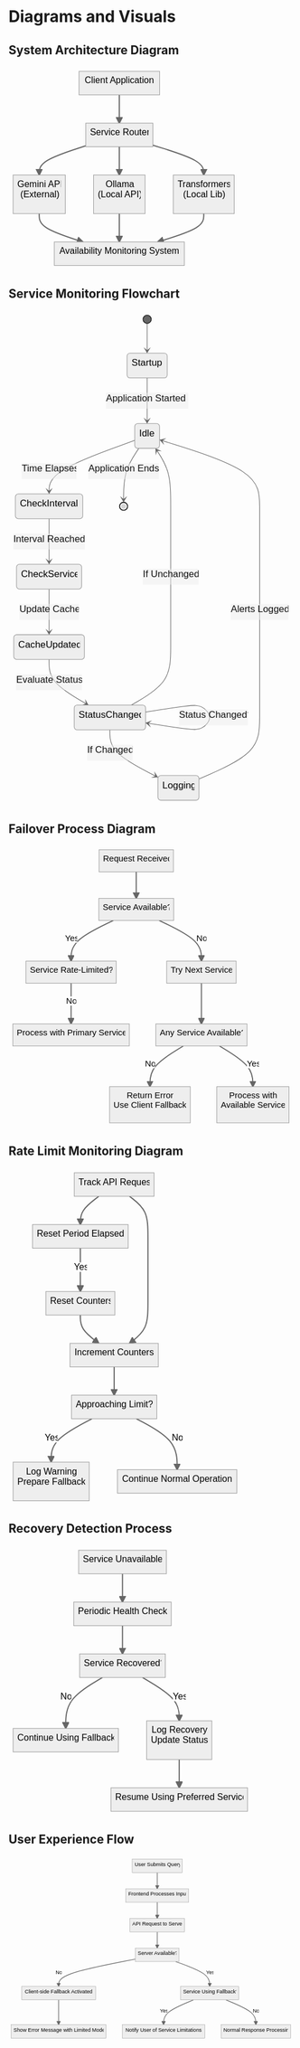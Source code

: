 # Diagrams and Visuals

## System Architecture Diagram

<!DOCTYPE html>
<html>

<head>
  <meta charset="utf-8">
  <meta name="viewport" content="width=device-width, initial-scale=1.0">
  <title>try</title>
  <link rel="stylesheet" href="https://stackedit.io/style.css" />
</head>

<body class="stackedit">
  <div class="stackedit__html"><pre class=" language-mermaid"><svg id="mermaid-svg-FxL1E0DKPqjTQdKE" width="100%" xmlns="http://www.w3.org/2000/svg"  height="359.59375" style="max-width: 407.487548828125px;" viewBox="0 0 407.487548828125 359.59375"><style>#mermaid-svg-FxL1E0DKPqjTQdKE{font-family:"trebuchet ms",verdana,arial,sans-serif;font-size:16px;fill:#000000;}#mermaid-svg-FxL1E0DKPqjTQdKE .error-icon{fill:#552222;}#mermaid-svg-FxL1E0DKPqjTQdKE .error-text{fill:#552222;stroke:#552222;}#mermaid-svg-FxL1E0DKPqjTQdKE .edge-thickness-normal{stroke-width:2px;}#mermaid-svg-FxL1E0DKPqjTQdKE .edge-thickness-thick{stroke-width:3.5px;}#mermaid-svg-FxL1E0DKPqjTQdKE .edge-pattern-solid{stroke-dasharray:0;}#mermaid-svg-FxL1E0DKPqjTQdKE .edge-pattern-dashed{stroke-dasharray:3;}#mermaid-svg-FxL1E0DKPqjTQdKE .edge-pattern-dotted{stroke-dasharray:2;}#mermaid-svg-FxL1E0DKPqjTQdKE .marker{fill:#666;stroke:#666;}#mermaid-svg-FxL1E0DKPqjTQdKE .marker.cross{stroke:#666;}#mermaid-svg-FxL1E0DKPqjTQdKE svg{font-family:"trebuchet ms",verdana,arial,sans-serif;font-size:16px;}#mermaid-svg-FxL1E0DKPqjTQdKE .label{font-family:"trebuchet ms",verdana,arial,sans-serif;color:#000000;}#mermaid-svg-FxL1E0DKPqjTQdKE .cluster-label text{fill:#333;}#mermaid-svg-FxL1E0DKPqjTQdKE .cluster-label span{color:#333;}#mermaid-svg-FxL1E0DKPqjTQdKE .label text,#mermaid-svg-FxL1E0DKPqjTQdKE span{fill:#000000;color:#000000;}#mermaid-svg-FxL1E0DKPqjTQdKE .node rect,#mermaid-svg-FxL1E0DKPqjTQdKE .node circle,#mermaid-svg-FxL1E0DKPqjTQdKE .node ellipse,#mermaid-svg-FxL1E0DKPqjTQdKE .node polygon,#mermaid-svg-FxL1E0DKPqjTQdKE .node path{fill:#eee;stroke:#999;stroke-width:1px;}#mermaid-svg-FxL1E0DKPqjTQdKE .node .label{text-align:center;}#mermaid-svg-FxL1E0DKPqjTQdKE .node.clickable{cursor:pointer;}#mermaid-svg-FxL1E0DKPqjTQdKE .arrowheadPath{fill:#333333;}#mermaid-svg-FxL1E0DKPqjTQdKE .edgePath .path{stroke:#666;stroke-width:1.5px;}#mermaid-svg-FxL1E0DKPqjTQdKE .flowchart-link{stroke:#666;fill:none;}#mermaid-svg-FxL1E0DKPqjTQdKE .edgeLabel{background-color:white;text-align:center;}#mermaid-svg-FxL1E0DKPqjTQdKE .edgeLabel rect{opacity:0.5;background-color:white;fill:white;}#mermaid-svg-FxL1E0DKPqjTQdKE .cluster rect{fill:hsl(210,66.6666666667%,95%);stroke:#26a;stroke-width:1px;}#mermaid-svg-FxL1E0DKPqjTQdKE .cluster text{fill:#333;}#mermaid-svg-FxL1E0DKPqjTQdKE .cluster span{color:#333;}#mermaid-svg-FxL1E0DKPqjTQdKE div.mermaidTooltip{position:absolute;text-align:center;max-width:200px;padding:2px;font-family:"trebuchet ms",verdana,arial,sans-serif;font-size:12px;background:hsl(-160,0%,93.3333333333%);border:1px solid #26a;border-radius:2px;pointer-events:none;z-index:100;}#mermaid-svg-FxL1E0DKPqjTQdKE:root{--mermaid-font-family:"trebuchet ms",verdana,arial,sans-serif;}#mermaid-svg-FxL1E0DKPqjTQdKE flowchart-v2{fill:apa;}</style><g transform="translate(0, 0)"><marker id="flowchart-pointEnd" class="marker flowchart" viewBox="0 0 10 10" refX="9" refY="5" markerUnits="userSpaceOnUse" markerWidth="12" markerHeight="12" orient="auto"><path d="M 0 0 L 10 5 L 0 10 z" class="arrowMarkerPath" style="stroke-width: 1; stroke-dasharray: 1, 0;"></path></marker><marker id="flowchart-pointStart" class="marker flowchart" viewBox="0 0 10 10" refX="0" refY="5" markerUnits="userSpaceOnUse" markerWidth="12" markerHeight="12" orient="auto"><path d="M 0 5 L 10 10 L 10 0 z" class="arrowMarkerPath" style="stroke-width: 1; stroke-dasharray: 1, 0;"></path></marker><marker id="flowchart-circleEnd" class="marker flowchart" viewBox="0 0 10 10" refX="11" refY="5" markerUnits="userSpaceOnUse" markerWidth="11" markerHeight="11" orient="auto"><circle cx="5" cy="5" r="5" class="arrowMarkerPath" style="stroke-width: 1; stroke-dasharray: 1, 0;"></circle></marker><marker id="flowchart-circleStart" class="marker flowchart" viewBox="0 0 10 10" refX="-1" refY="5" markerUnits="userSpaceOnUse" markerWidth="11" markerHeight="11" orient="auto"><circle cx="5" cy="5" r="5" class="arrowMarkerPath" style="stroke-width: 1; stroke-dasharray: 1, 0;"></circle></marker><marker id="flowchart-crossEnd" class="marker cross flowchart" viewBox="0 0 11 11" refX="12" refY="5.2" markerUnits="userSpaceOnUse" markerWidth="11" markerHeight="11" orient="auto"><path d="M 1,1 l 9,9 M 10,1 l -9,9" class="arrowMarkerPath" style="stroke-width: 2; stroke-dasharray: 1, 0;"></path></marker><marker id="flowchart-crossStart" class="marker cross flowchart" viewBox="0 0 11 11" refX="-1" refY="5.2" markerUnits="userSpaceOnUse" markerWidth="11" markerHeight="11" orient="auto"><path d="M 1,1 l 9,9 M 10,1 l -9,9" class="arrowMarkerPath" style="stroke-width: 2; stroke-dasharray: 1, 0;"></path></marker><g class="root"><g class="clusters"></g><g class="edgePaths"><path d="M196.06875610351562,49.71875L196.06875610351562,53.885416666666664C196.06875610351562,58.052083333333336,196.06875610351562,66.38541666666667,196.06875610351562,74.71875C196.06875610351562,83.05208333333333,196.06875610351562,91.38541666666667,196.06875610351562,95.55208333333333L196.06875610351562,99.71875" id="L-Client-Router" class=" edge-thickness-normal edge-pattern-solid flowchart-link LS-Client LE-Router" style="fill:none;" marker-end="url(#flowchart-pointEnd)"></path><path d="M136.67188262939453,139.7816741251574L122.93073590596516,144.2243117709645C109.18958918253581,148.6669494167716,81.70729573567708,157.5522247083858,67.96614901224773,166.16152902085958C54.22500228881836,174.77083333333334,54.22500228881836,183.10416666666666,54.22500228881836,187.27083333333334L54.22500228881836,191.4375" id="L-Router-GeminiAPI" class=" edge-thickness-normal edge-pattern-solid flowchart-link LS-Router LE-GeminiAPI" style="fill:none;" marker-end="url(#flowchart-pointEnd)"></path><path d="M196.06875610351562,141.4375L196.06875610351562,145.60416666666666C196.06875610351562,149.77083333333334,196.06875610351562,158.10416666666666,196.06875610351562,166.4375C196.06875610351562,174.77083333333334,196.06875610351562,183.10416666666666,196.06875610351562,187.27083333333334L196.06875610351562,191.4375" id="L-Router-Ollama" class=" edge-thickness-normal edge-pattern-solid flowchart-link LS-Router LE-Ollama" style="fill:none;" marker-end="url(#flowchart-pointEnd)"></path><path d="M255.46562957763672,138.79593005040968L270.4859428405762,143.4028583753414C285.5062561035156,148.0097867002731,315.54688262939453,157.22364335013654,330.567195892334,165.99723834173494C345.58750915527344,174.77083333333334,345.58750915527344,183.10416666666666,345.58750915527344,187.27083333333334L345.58750915527344,191.4375" id="L-Router-Transformers" class=" edge-thickness-normal edge-pattern-solid flowchart-link LS-Router LE-Transformers" style="fill:none;" marker-end="url(#flowchart-pointEnd)"></path><path d="M54.22500228881836,259.875L54.22500228881836,264.0416666666667C54.22500228881836,268.2083333333333,54.22500228881836,276.5416666666667,67.11256651956882,284.875C80.00013075031929,293.2083333333333,105.7752592118202,301.5416666666667,118.66282344257066,305.7083333333333L131.55038767332113,309.875" id="L-GeminiAPI-Monitoring" class=" edge-thickness-normal edge-pattern-solid flowchart-link LS-GeminiAPI LE-Monitoring" style="fill:none;" marker-end="url(#flowchart-pointEnd)"></path><path d="M196.06875610351562,259.875L196.06875610351562,264.0416666666667C196.06875610351562,268.2083333333333,196.06875610351562,276.5416666666667,196.06875610351562,284.875C196.06875610351562,293.2083333333333,196.06875610351562,301.5416666666667,196.06875610351562,305.7083333333333L196.06875610351562,309.875" id="L-Ollama-Monitoring" class=" edge-thickness-normal edge-pattern-solid flowchart-link LS-Ollama LE-Monitoring" style="fill:none;" marker-end="url(#flowchart-pointEnd)"></path><path d="M345.58750915527344,259.875L345.58750915527344,264.0416666666667C345.58750915527344,268.2083333333333,345.58750915527344,276.5416666666667,332.00261393194506,284.875C318.41771870861675,293.2083333333333,291.24792826196,301.5416666666667,277.6630330386316,305.7083333333333L264.07813781530325,309.875" id="L-Transformers-Monitoring" class=" edge-thickness-normal edge-pattern-solid flowchart-link LS-Transformers LE-Monitoring" style="fill:none;" marker-end="url(#flowchart-pointEnd)"></path></g><g class="edgeLabels"><g class="edgeLabel"><g class="label" transform="translate(0, 0)"><foreignObject width="0" height="0"><div xmlns="http://www.w3.org/1999/xhtml" style="display: inline-block; white-space: nowrap;"><span class="edgeLabel"></span></div></foreignObject></g></g><g class="edgeLabel"><g class="label" transform="translate(0, 0)"><foreignObject width="0" height="0"><div xmlns="http://www.w3.org/1999/xhtml" style="display: inline-block; white-space: nowrap;"><span class="edgeLabel"></span></div></foreignObject></g></g><g class="edgeLabel"><g class="label" transform="translate(0, 0)"><foreignObject width="0" height="0"><div xmlns="http://www.w3.org/1999/xhtml" style="display: inline-block; white-space: nowrap;"><span class="edgeLabel"></span></div></foreignObject></g></g><g class="edgeLabel"><g class="label" transform="translate(0, 0)"><foreignObject width="0" height="0"><div xmlns="http://www.w3.org/1999/xhtml" style="display: inline-block; white-space: nowrap;"><span class="edgeLabel"></span></div></foreignObject></g></g><g class="edgeLabel"><g class="label" transform="translate(0, 0)"><foreignObject width="0" height="0"><div xmlns="http://www.w3.org/1999/xhtml" style="display: inline-block; white-space: nowrap;"><span class="edgeLabel"></span></div></foreignObject></g></g><g class="edgeLabel"><g class="label" transform="translate(0, 0)"><foreignObject width="0" height="0"><div xmlns="http://www.w3.org/1999/xhtml" style="display: inline-block; white-space: nowrap;"><span class="edgeLabel"></span></div></foreignObject></g></g><g class="edgeLabel"><g class="label" transform="translate(0, 0)"><foreignObject width="0" height="0"><div xmlns="http://www.w3.org/1999/xhtml" style="display: inline-block; white-space: nowrap;"><span class="edgeLabel"></span></div></foreignObject></g></g></g><g class="nodes"><g class="node default default" id="flowchart-Client-126" transform="translate(196.06875610351562, 28.859375)"><rect class="basic label-container" style="" rx="0" ry="0" x="-71.35625076293945" y="-20.859375" width="142.7125015258789" height="41.71875"></rect><g class="label" style="" transform="translate(-63.85625076293945, -13.359375)"><foreignObject width="127.7125015258789" height="26.71875"><div xmlns="http://www.w3.org/1999/xhtml" style="display: inline-block; white-space: nowrap;"><span class="nodeLabel">Client Application</span></div></foreignObject></g></g><g class="node default default" id="flowchart-Router-127" transform="translate(196.06875610351562, 120.578125)"><rect class="basic label-container" style="" rx="0" ry="0" x="-59.39687728881836" y="-20.859375" width="118.79375457763672" height="41.71875"></rect><g class="label" style="" transform="translate(-51.89687728881836, -13.359375)"><foreignObject width="103.79375457763672" height="26.71875"><div xmlns="http://www.w3.org/1999/xhtml" style="display: inline-block; white-space: nowrap;"><span class="nodeLabel">Service Router</span></div></foreignObject></g></g><g class="node default default" id="flowchart-GeminiAPI-128" transform="translate(54.22500228881836, 225.65625)"><rect class="basic label-container" style="" rx="0" ry="0" x="-46.22500228881836" y="-34.21875" width="92.45000457763672" height="68.4375"></rect><g class="label" style="" transform="translate(-38.72500228881836, -26.71875)"><foreignObject width="77.45000457763672" height="53.4375"><div xmlns="http://www.w3.org/1999/xhtml" style="display: inline-block; white-space: nowrap;"><span class="nodeLabel">Gemini API<br>(External)</span></div></foreignObject></g></g><g class="node default default" id="flowchart-Ollama-129" transform="translate(196.06875610351562, 225.65625)"><rect class="basic label-container" style="" rx="0" ry="0" x="-45.618751525878906" y="-34.21875" width="91.23750305175781" height="68.4375"></rect><g class="label" style="" transform="translate(-38.118751525878906, -26.71875)"><foreignObject width="76.23750305175781" height="53.4375"><div xmlns="http://www.w3.org/1999/xhtml" style="display: inline-block; white-space: nowrap;"><span class="nodeLabel">Ollama<br>(Local API)</span></div></foreignObject></g></g><g class="node default default" id="flowchart-Transformers-130" transform="translate(345.58750915527344, 225.65625)"><rect class="basic label-container" style="" rx="0" ry="0" x="-53.900001525878906" y="-34.21875" width="107.80000305175781" height="68.4375"></rect><g class="label" style="" transform="translate(-46.400001525878906, -26.71875)"><foreignObject width="92.80000305175781" height="53.4375"><div xmlns="http://www.w3.org/1999/xhtml" style="display: inline-block; white-space: nowrap;"><span class="nodeLabel">Transformers<br>(Local Lib)</span></div></foreignObject></g></g><g class="node default default" id="flowchart-Monitoring-131" transform="translate(196.06875610351562, 330.734375)"><rect class="basic label-container" style="" rx="0" ry="0" x="-115.1312484741211" y="-20.859375" width="230.2624969482422" height="41.71875"></rect><g class="label" style="" transform="translate(-107.6312484741211, -13.359375)"><foreignObject width="215.2624969482422" height="26.71875"><div xmlns="http://www.w3.org/1999/xhtml" style="display: inline-block; white-space: nowrap;"><span class="nodeLabel">Availability Monitoring System</span></div></foreignObject></g></g></g></g></g></svg></pre>
</div>
</body>

</html>

## Service Monitoring Flowchart

<!DOCTYPE html>
<html>

<head>
  <meta charset="utf-8">
  <meta name="viewport" content="width=device-width, initial-scale=1.0">
  <title>try</title>
  <link rel="stylesheet" href="https://stackedit.io/style.css" />
</head>

<body class="stackedit">
  <div class="stackedit__html"><pre class=" language-mermaid"><svg id="mermaid-svg-JPTzStuAU7T3u43Y" width="100%" xmlns="http://www.w3.org/2000/svg" class="statediagram" height="832.34375" style="max-width: 838.7449645996094px;" viewBox="0.000003814697265625 0 479.2828369140625 832.34375"><style>#mermaid-svg-JPTzStuAU7T3u43Y{font-family:"trebuchet ms",verdana,arial,sans-serif;font-size:16px;fill:#000000;}#mermaid-svg-JPTzStuAU7T3u43Y .error-icon{fill:#552222;}#mermaid-svg-JPTzStuAU7T3u43Y .error-text{fill:#552222;stroke:#552222;}#mermaid-svg-JPTzStuAU7T3u43Y .edge-thickness-normal{stroke-width:2px;}#mermaid-svg-JPTzStuAU7T3u43Y .edge-thickness-thick{stroke-width:3.5px;}#mermaid-svg-JPTzStuAU7T3u43Y .edge-pattern-solid{stroke-dasharray:0;}#mermaid-svg-JPTzStuAU7T3u43Y .edge-pattern-dashed{stroke-dasharray:3;}#mermaid-svg-JPTzStuAU7T3u43Y .edge-pattern-dotted{stroke-dasharray:2;}#mermaid-svg-JPTzStuAU7T3u43Y .marker{fill:#666;stroke:#666;}#mermaid-svg-JPTzStuAU7T3u43Y .marker.cross{stroke:#666;}#mermaid-svg-JPTzStuAU7T3u43Y svg{font-family:"trebuchet ms",verdana,arial,sans-serif;font-size:16px;}#mermaid-svg-JPTzStuAU7T3u43Y g.stateGroup text{fill:#999;stroke:none;font-size:10px;}#mermaid-svg-JPTzStuAU7T3u43Y g.stateGroup text{fill:#000000;stroke:none;font-size:10px;}#mermaid-svg-JPTzStuAU7T3u43Y g.stateGroup .state-title{font-weight:bolder;fill:black;}#mermaid-svg-JPTzStuAU7T3u43Y g.stateGroup rect{fill:#eee;stroke:#999;}#mermaid-svg-JPTzStuAU7T3u43Y g.stateGroup line{stroke:#666;stroke-width:1;}#mermaid-svg-JPTzStuAU7T3u43Y .transition{stroke:#666;stroke-width:1;fill:none;}#mermaid-svg-JPTzStuAU7T3u43Y .stateGroup .composit{fill:#ffffff;border-bottom:1px;}#mermaid-svg-JPTzStuAU7T3u43Y .stateGroup .alt-composit{fill:#e0e0e0;border-bottom:1px;}#mermaid-svg-JPTzStuAU7T3u43Y .state-note{stroke:hsl(60,100%,23.3333333333%);fill:#ffa;}#mermaid-svg-JPTzStuAU7T3u43Y .state-note text{fill:black;stroke:none;font-size:10px;}#mermaid-svg-JPTzStuAU7T3u43Y .stateLabel .box{stroke:none;stroke-width:0;fill:#eee;opacity:0.5;}#mermaid-svg-JPTzStuAU7T3u43Y .edgeLabel .label rect{fill:hsl(-160,0%,93.3333333333%);opacity:0.5;}#mermaid-svg-JPTzStuAU7T3u43Y .edgeLabel .label text{fill:rgb(17.0000000001,17.0000000001,17.0000000001);}#mermaid-svg-JPTzStuAU7T3u43Y .label div .edgeLabel{color:rgb(17.0000000001,17.0000000001,17.0000000001);}#mermaid-svg-JPTzStuAU7T3u43Y .stateLabel text{fill:black;font-size:10px;font-weight:bold;}#mermaid-svg-JPTzStuAU7T3u43Y .node circle.state-start{fill:#666;stroke:black;}#mermaid-svg-JPTzStuAU7T3u43Y .node circle.state-end{fill:hsl(0,0%,83.3333333333%);stroke:#ffffff;stroke-width:1.5;}#mermaid-svg-JPTzStuAU7T3u43Y .end-state-inner{fill:#ffffff;stroke-width:1.5;}#mermaid-svg-JPTzStuAU7T3u43Y .node rect{fill:#eee;stroke:#999;stroke-width:1px;}#mermaid-svg-JPTzStuAU7T3u43Y #statediagram-barbEnd{fill:#666;}#mermaid-svg-JPTzStuAU7T3u43Y .statediagram-cluster rect{fill:#eee;stroke:#999;stroke-width:1px;}#mermaid-svg-JPTzStuAU7T3u43Y .cluster-label,#mermaid-svg-JPTzStuAU7T3u43Y .nodeLabel{color:#000000;}#mermaid-svg-JPTzStuAU7T3u43Y .statediagram-cluster rect.outer{rx:5px;ry:5px;}#mermaid-svg-JPTzStuAU7T3u43Y .statediagram-state .divider{stroke:#999;}#mermaid-svg-JPTzStuAU7T3u43Y .statediagram-state .title-state{rx:5px;ry:5px;}#mermaid-svg-JPTzStuAU7T3u43Y .statediagram-cluster.statediagram-cluster .inner{fill:#ffffff;}#mermaid-svg-JPTzStuAU7T3u43Y .statediagram-cluster.statediagram-cluster-alt .inner{fill:#e0e0e0;}#mermaid-svg-JPTzStuAU7T3u43Y .statediagram-cluster .inner{rx:0;ry:0;}#mermaid-svg-JPTzStuAU7T3u43Y .statediagram-state rect.basic{rx:5px;ry:5px;}#mermaid-svg-JPTzStuAU7T3u43Y .statediagram-state rect.divider{stroke-dasharray:10,10;fill:hsl(210,66.6666666667%,95%);}#mermaid-svg-JPTzStuAU7T3u43Y .note-edge{stroke-dasharray:5;}#mermaid-svg-JPTzStuAU7T3u43Y .statediagram-note rect{fill:#ffa;stroke:hsl(60,100%,23.3333333333%);stroke-width:1px;rx:0;ry:0;}#mermaid-svg-JPTzStuAU7T3u43Y .statediagram-note rect{fill:#ffa;stroke:hsl(60,100%,23.3333333333%);stroke-width:1px;rx:0;ry:0;}#mermaid-svg-JPTzStuAU7T3u43Y .statediagram-note text{fill:#333;}#mermaid-svg-JPTzStuAU7T3u43Y .statediagram-note .nodeLabel{color:#333;}#mermaid-svg-JPTzStuAU7T3u43Y #dependencyStart,#mermaid-svg-JPTzStuAU7T3u43Y #dependencyEnd{fill:#666;stroke:#666;stroke-width:1;}#mermaid-svg-JPTzStuAU7T3u43Y:root{--mermaid-font-family:"trebuchet ms",verdana,arial,sans-serif;}#mermaid-svg-JPTzStuAU7T3u43Y stateDiagram{fill:apa;}</style><g><defs><marker id="statediagram-barbEnd" refX="19" refY="7" markerWidth="20" markerHeight="14" markerUnits="strokeWidth" orient="auto"><path d="M 19,7 L9,13 L14,7 L9,1 Z"></path></marker></defs><g class="root"><g class="clusters"></g><g class="edgePaths"><path d="M233.31562995910645,22L233.31562995910645,26.166666666666668C233.31562995910645,30.333333333333332,233.31562995910645,38.666666666666664,233.31562995910645,47C233.31562995910645,55.333333333333336,233.31562995910645,63.666666666666664,233.31562995910645,67.83333333333333L233.31562995910645,72" id="edge0" class=" edge-thickness-normal transition" style="fill:none" marker-end="url(#statediagram-barbEnd)"></path><path d="M233.31562995910645,113.71875L233.31562995910645,120.11197916666667C233.31562995910645,126.50520833333333,233.31562995910645,139.29166666666666,233.31562995910645,152.078125C233.31562995910645,164.86458333333334,233.31562995910645,177.65104166666666,233.31562995910645,184.04427083333334L233.31562995910645,190.4375" id="edge1" class=" edge-thickness-normal transition" style="fill:none" marker-end="url(#statediagram-barbEnd)"></path><path d="M212.40937995910645,218.79419583253465L188.37187925974527,227.4144340271122C164.33437856038412,236.0346722216898,116.25937716166179,253.2751486108449,92.22187646230061,268.2886159720891C68.18437576293945,283.3020833333333,68.18437576293945,296.0885416666667,68.18437576293945,302.4817708333333L68.18437576293945,308.875" id="edge2" class=" edge-thickness-normal transition" style="fill:none" marker-end="url(#statediagram-barbEnd)"></path><path d="M68.18437576293945,350.59375L68.18437576293945,356.9869791666667C68.18437576293945,363.3802083333333,68.18437576293945,376.1666666666667,68.18437576293945,388.953125C68.18437576293945,401.7395833333333,68.18437576293945,414.5260416666667,68.18437576293945,420.9192708333333L68.18437576293945,427.3125" id="edge3" class=" edge-thickness-normal transition" style="fill:none" marker-end="url(#statediagram-barbEnd)"></path><path d="M68.18437576293945,469.03125L68.18437576293945,475.4244791666667C68.18437576293945,481.8177083333333,68.18437576293945,494.6041666666667,68.18437576293945,507.390625C68.18437576293945,520.1770833333334,68.18437576293945,532.9635416666666,68.18437576293945,539.3567708333334L68.18437576293945,545.75" id="edge4" class=" edge-thickness-normal transition" style="fill:none" marker-end="url(#statediagram-barbEnd)"></path><path d="M68.18437576293945,587.46875L68.18437576293945,593.8619791666666C68.18437576293945,600.2552083333334,68.18437576293945,613.0416666666666,79.23892715885226,625.828125C90.29347855476506,638.6145833333334,112.40258134659068,651.4010416666666,123.45713274250348,657.7942708333334L134.51168413841629,664.1875" id="edge5" class=" edge-thickness-normal transition" style="fill:none" marker-end="url(#statediagram-barbEnd)"></path><path d="M230.65156745910645,675.8445334024188L243.33420668707956,673.9016945020157C256.01684591505267,671.9588556016125,281.38212437099884,668.0731778008063,297.23542340596515,666.1303389004032C313.0887224409316,664.1875,319.43004205491803,664.1875,325.7713616689046,667.6640625C332.1126812828912,671.140625,338.4540008968777,678.09375,338.4540008968777,685.046875C338.4540008968777,692,332.1126812828912,698.953125,325.7713616689046,702.4296875C319.43004205491803,705.90625,313.0887224409316,705.90625,297.23542340596515,703.9634110995968C281.38212437099884,702.0205721991937,256.01684591505267,698.1348943983875,243.33420668707956,696.1920554979843L230.65156745910645,694.2492165975812" id="edge6" class=" edge-thickness-normal transition" style="fill:none" marker-end="url(#statediagram-barbEnd)"></path><path d="M170.57969093322754,705.90625L170.57969093322754,712.2994791666666C170.57969093322754,718.6927083333334,170.57969093322754,731.4791666666666,184.06484731038412,744.7891708118769C197.55000368754068,758.0991749570873,224.52031644185385,771.9327249141747,238.0054728190104,778.8494998927184L251.490629196167,785.7662748712621" id="edge7" class=" edge-thickness-normal transition" style="fill:none" marker-end="url(#statediagram-barbEnd)"></path><path d="M320.5781307220459,788.5177203286571L337.6007874806722,781.1423711072142C354.6234442392985,773.7670218857714,388.6687577565511,759.0163234428857,405.6914145151774,741.7711825547761C422.7140712738037,724.5260416666666,422.7140712738037,704.7864583333334,422.7140712738037,685.046875C422.7140712738037,665.3072916666666,422.7140712738037,645.5677083333334,422.7140712738037,625.828125C422.7140712738037,606.0885416666666,422.7140712738037,586.3489583333334,422.7140712738037,566.609375C422.7140712738037,546.8697916666666,422.7140712738037,527.1302083333334,422.7140712738037,507.390625C422.7140712738037,487.6510416666667,422.7140712738037,467.9114583333333,422.7140712738037,448.171875C422.7140712738037,428.4322916666667,422.7140712738037,408.6927083333333,422.7140712738037,388.953125C422.7140712738037,369.2135416666667,422.7140712738037,349.4739583333333,422.7140712738037,329.734375C422.7140712738037,309.9947916666667,422.7140712738037,290.2552083333333,394.6320393880208,271.6050760567191C366.550007502238,252.9549437801049,310.3859437306722,235.3942625602098,282.30391184488934,226.61392195026224L254.22187995910645,217.83358134031468" id="edge8" class=" edge-thickness-normal transition" style="fill:none" marker-end="url(#statediagram-barbEnd)"></path><path d="M206.6476977280388,664.1875L217.7022491239516,657.7942708333334C228.7568005198644,651.4010416666666,250.86590331169,638.6145833333334,261.9204547076028,622.3515625C272.9750061035156,606.0885416666666,272.9750061035156,586.3489583333334,272.9750061035156,566.609375C272.9750061035156,546.8697916666666,272.9750061035156,527.1302083333334,272.9750061035156,507.390625C272.9750061035156,487.6510416666667,272.9750061035156,467.9114583333333,272.9750061035156,448.171875C272.9750061035156,428.4322916666667,272.9750061035156,408.6927083333333,272.9750061035156,388.953125C272.9750061035156,369.2135416666667,272.9750061035156,349.4739583333333,272.9750061035156,329.734375C272.9750061035156,309.9947916666667,272.9750061035156,290.2552083333333,268.69339799293846,273.9921875C264.4117898823613,257.7291666666667,255.84857366120698,244.94270833333334,251.56696555062982,238.54947916666666L247.28535744005268,232.15625" id="edge9" class=" edge-thickness-normal transition" style="fill:none" marker-end="url(#statediagram-barbEnd)"></path><path d="M219.3459024781602,232.15625L215.06429436758307,238.54947916666666C210.7826862570059,244.94270833333334,202.2194700358516,257.7291666666667,197.93786192527443,272.8255208333333C193.65625381469727,287.921875,193.65625381469727,305.328125,193.65625381469727,314.03125L193.65625381469727,322.734375" id="edge10" class=" edge-thickness-normal transition" style="fill:none" marker-end="url(#statediagram-barbEnd)"></path></g><g class="edgeLabels"><g class="edgeLabel"><g class="label" transform="translate(0, 0)"><rect rx="0" ry="0" width="0" height="0"></rect><foreignObject width="0" height="0"><div xmlns="http://www.w3.org/1999/xhtml" style="display: inline-block; white-space: nowrap;"><span class="edgeLabel"></span></div></foreignObject></g></g><g class="edgeLabel" transform="translate(233.31562995910645, 152.078125)"><g class="label" transform="translate(-69.2906265258789, -13.359375)"><rect rx="0" ry="0" width="138.5812530517578" height="26.71875"></rect><foreignObject width="138.5812530517578" height="26.71875"><div xmlns="http://www.w3.org/1999/xhtml" style="display: inline-block; white-space: nowrap;"><span class="edgeLabel">Application Started</span></div></foreignObject></g></g><g class="edgeLabel" transform="translate(68.18437576293945, 270.515625)"><g class="label" transform="translate(-46.15312576293945, -13.359375)"><rect rx="0" ry="0" width="92.3062515258789" height="26.71875"></rect><foreignObject width="92.3062515258789" height="26.71875"><div xmlns="http://www.w3.org/1999/xhtml" style="display: inline-block; white-space: nowrap;"><span class="edgeLabel">Time Elapses</span></div></foreignObject></g></g><g class="edgeLabel" transform="translate(68.18437576293945, 388.953125)"><g class="label" transform="translate(-60.18437576293945, -13.359375)"><rect rx="0" ry="0" width="120.3687515258789" height="26.71875"></rect><foreignObject width="120.3687515258789" height="26.71875"><div xmlns="http://www.w3.org/1999/xhtml" style="display: inline-block; white-space: nowrap;"><span class="edgeLabel">Interval Reached</span></div></foreignObject></g></g><g class="edgeLabel" transform="translate(68.18437576293945, 507.390625)"><g class="label" transform="translate(-49.93437576293945, -13.359375)"><rect rx="0" ry="0" width="99.8687515258789" height="26.71875"></rect><foreignObject width="99.8687515258789" height="26.71875"><div xmlns="http://www.w3.org/1999/xhtml" style="display: inline-block; white-space: nowrap;"><span class="edgeLabel">Update Cache</span></div></foreignObject></g></g><g class="edgeLabel" transform="translate(68.18437576293945, 625.828125)"><g class="label" transform="translate(-55.290626525878906, -13.359375)"><rect rx="0" ry="0" width="110.58125305175781" height="26.71875"></rect><foreignObject width="110.58125305175781" height="26.71875"><div xmlns="http://www.w3.org/1999/xhtml" style="display: inline-block; white-space: nowrap;"><span class="edgeLabel">Evaluate Status</span></div></foreignObject></g></g><g class="edgeLabel" transform="translate(344.79532051086426, 685.046875)"><g class="label" transform="translate(-57.91875076293945, -13.359375)"><rect rx="0" ry="0" width="115.8375015258789" height="26.71875"></rect><foreignObject width="115.8375015258789" height="26.71875"><div xmlns="http://www.w3.org/1999/xhtml" style="display: inline-block; white-space: nowrap;"><span class="edgeLabel">Status Changed?</span></div></foreignObject></g></g><g class="edgeLabel" transform="translate(170.57969093322754, 744.265625)"><g class="label" transform="translate(-38.16250228881836, -13.359375)"><rect rx="0" ry="0" width="76.32500457763672" height="26.71875"></rect><foreignObject width="76.32500457763672" height="26.71875"><div xmlns="http://www.w3.org/1999/xhtml" style="display: inline-block; white-space: nowrap;"><span class="edgeLabel">If Changed</span></div></foreignObject></g></g><g class="edgeLabel" transform="translate(422.7140712738037, 507.390625)"><g class="label" transform="translate(-48.56875228881836, -13.359375)"><rect rx="0" ry="0" width="97.13750457763672" height="26.71875"></rect><foreignObject width="97.13750457763672" height="26.71875"><div xmlns="http://www.w3.org/1999/xhtml" style="display: inline-block; white-space: nowrap;"><span class="edgeLabel">Alerts Logged</span></div></foreignObject></g></g><g class="edgeLabel" transform="translate(272.9750061035156, 448.171875)"><g class="label" transform="translate(-46.89687728881836, -13.359375)"><rect rx="0" ry="0" width="93.79375457763672" height="26.71875"></rect><foreignObject width="93.79375457763672" height="26.71875"><div xmlns="http://www.w3.org/1999/xhtml" style="display: inline-block; white-space: nowrap;"><span class="edgeLabel">If Unchanged</span></div></foreignObject></g></g><g class="edgeLabel" transform="translate(193.65625381469727, 270.515625)"><g class="label" transform="translate(-59.31875228881836, -13.359375)"><rect rx="0" ry="0" width="118.63750457763672" height="26.71875"></rect><foreignObject width="118.63750457763672" height="26.71875"><div xmlns="http://www.w3.org/1999/xhtml" style="display: inline-block; white-space: nowrap;"><span class="edgeLabel">Application Ends</span></div></foreignObject></g></g></g><g class="nodes"><g class="node default" id="state-root_start-0" transform="translate(233.31562995910645, 15)"><circle class="state-start" r="7" width="14" height="14"></circle></g><g class="node statediagram-state" id="state-Startup-1" transform="translate(233.31562995910645, 92.859375)"><rect class="basic label-container" style="" x="-33.83437538146973" y="-20.859375" width="67.66875076293945" height="41.71875"></rect><g class="label" style="" transform="translate(-26.334375381469727, -13.359375)"><foreignObject width="52.66875076293945" height="26.71875"><div xmlns="http://www.w3.org/1999/xhtml" style="display: inline-block; white-space: nowrap;"><span class="nodeLabel">Startup</span></div></foreignObject></g></g><g class="node statediagram-state" id="state-Idle-10" transform="translate(233.31562995910645, 211.296875)"><rect class="basic label-container" style="" x="-20.90625" y="-20.859375" width="41.8125" height="41.71875"></rect><g class="label" style="" transform="translate(-13.40625, -13.359375)"><foreignObject width="26.8125" height="26.71875"><div xmlns="http://www.w3.org/1999/xhtml" style="display: inline-block; white-space: nowrap;"><span class="nodeLabel">Idle</span></div></foreignObject></g></g><g class="node statediagram-state" id="state-CheckInterval-3" transform="translate(68.18437576293945, 329.734375)"><rect class="basic label-container" style="" x="-56.74062728881836" y="-20.859375" width="113.48125457763672" height="41.71875"></rect><g class="label" style="" transform="translate(-49.24062728881836, -13.359375)"><foreignObject width="98.48125457763672" height="26.71875"><div xmlns="http://www.w3.org/1999/xhtml" style="display: inline-block; white-space: nowrap;"><span class="nodeLabel">CheckInterval</span></div></foreignObject></g></g><g class="node statediagram-state" id="state-CheckService-4" transform="translate(68.18437576293945, 448.171875)"><rect class="basic label-container" style="" x="-54.859375" y="-20.859375" width="109.71875" height="41.71875"></rect><g class="label" style="" transform="translate(-47.359375, -13.359375)"><foreignObject width="94.71875" height="26.71875"><div xmlns="http://www.w3.org/1999/xhtml" style="display: inline-block; white-space: nowrap;"><span class="nodeLabel">CheckService</span></div></foreignObject></g></g><g class="node statediagram-state" id="state-CacheUpdated-5" transform="translate(68.18437576293945, 566.609375)"><rect class="basic label-container" style="" x="-59.48125076293945" y="-20.859375" width="118.9625015258789" height="41.71875"></rect><g class="label" style="" transform="translate(-51.98125076293945, -13.359375)"><foreignObject width="103.9625015258789" height="26.71875"><div xmlns="http://www.w3.org/1999/xhtml" style="display: inline-block; white-space: nowrap;"><span class="nodeLabel">CacheUpdated</span></div></foreignObject></g></g><g class="node statediagram-state" id="state-StatusChanged-9" transform="translate(170.57969093322754, 685.046875)"><rect class="basic label-container" style="" x="-60.071876525878906" y="-20.859375" width="120.14375305175781" height="41.71875"></rect><g class="label" style="" transform="translate(-52.571876525878906, -13.359375)"><foreignObject width="105.14375305175781" height="26.71875"><div xmlns="http://www.w3.org/1999/xhtml" style="display: inline-block; white-space: nowrap;"><span class="nodeLabel">StatusChanged</span></div></foreignObject></g></g><g class="node statediagram-state" id="state-Logging-8" transform="translate(286.03437995910645, 803.484375)"><rect class="basic label-container" style="" x="-34.54375076293945" y="-20.859375" width="69.0875015258789" height="41.71875"></rect><g class="label" style="" transform="translate(-27.043750762939453, -13.359375)"><foreignObject width="54.087501525878906" height="26.71875"><div xmlns="http://www.w3.org/1999/xhtml" style="display: inline-block; white-space: nowrap;"><span class="nodeLabel">Logging</span></div></foreignObject></g></g><g class="node default" id="state-root_end-10" transform="translate(193.65625381469727, 329.734375)"><circle class="state-start" r="7" width="14" height="14"></circle><circle class="state-end" r="5" width="10" height="10"></circle></g></g></g></g></svg></pre>
</div>
</body>

</html>

## Failover Process Diagram

<!DOCTYPE html>
<html>

<head>
  <meta charset="utf-8">
  <meta name="viewport" content="width=device-width, initial-scale=1.0">
  <title>try</title>
  <link rel="stylesheet" href="https://stackedit.io/style.css" />
</head>

<body class="stackedit">
  <div class="stackedit__html"><pre class=" language-mermaid"><svg id="mermaid-svg-NGVEvpt2Atxyqkwy" width="100%" xmlns="http://www.w3.org/2000/svg"  height="531.46875" style="max-width: 537.5265502929688px;" viewBox="0 0 537.5265502929688 531.46875"><style>#mermaid-svg-NGVEvpt2Atxyqkwy{font-family:"trebuchet ms",verdana,arial,sans-serif;font-size:16px;fill:#000000;}#mermaid-svg-NGVEvpt2Atxyqkwy .error-icon{fill:#552222;}#mermaid-svg-NGVEvpt2Atxyqkwy .error-text{fill:#552222;stroke:#552222;}#mermaid-svg-NGVEvpt2Atxyqkwy .edge-thickness-normal{stroke-width:2px;}#mermaid-svg-NGVEvpt2Atxyqkwy .edge-thickness-thick{stroke-width:3.5px;}#mermaid-svg-NGVEvpt2Atxyqkwy .edge-pattern-solid{stroke-dasharray:0;}#mermaid-svg-NGVEvpt2Atxyqkwy .edge-pattern-dashed{stroke-dasharray:3;}#mermaid-svg-NGVEvpt2Atxyqkwy .edge-pattern-dotted{stroke-dasharray:2;}#mermaid-svg-NGVEvpt2Atxyqkwy .marker{fill:#666;stroke:#666;}#mermaid-svg-NGVEvpt2Atxyqkwy .marker.cross{stroke:#666;}#mermaid-svg-NGVEvpt2Atxyqkwy svg{font-family:"trebuchet ms",verdana,arial,sans-serif;font-size:16px;}#mermaid-svg-NGVEvpt2Atxyqkwy .label{font-family:"trebuchet ms",verdana,arial,sans-serif;color:#000000;}#mermaid-svg-NGVEvpt2Atxyqkwy .cluster-label text{fill:#333;}#mermaid-svg-NGVEvpt2Atxyqkwy .cluster-label span{color:#333;}#mermaid-svg-NGVEvpt2Atxyqkwy .label text,#mermaid-svg-NGVEvpt2Atxyqkwy span{fill:#000000;color:#000000;}#mermaid-svg-NGVEvpt2Atxyqkwy .node rect,#mermaid-svg-NGVEvpt2Atxyqkwy .node circle,#mermaid-svg-NGVEvpt2Atxyqkwy .node ellipse,#mermaid-svg-NGVEvpt2Atxyqkwy .node polygon,#mermaid-svg-NGVEvpt2Atxyqkwy .node path{fill:#eee;stroke:#999;stroke-width:1px;}#mermaid-svg-NGVEvpt2Atxyqkwy .node .label{text-align:center;}#mermaid-svg-NGVEvpt2Atxyqkwy .node.clickable{cursor:pointer;}#mermaid-svg-NGVEvpt2Atxyqkwy .arrowheadPath{fill:#333333;}#mermaid-svg-NGVEvpt2Atxyqkwy .edgePath .path{stroke:#666;stroke-width:1.5px;}#mermaid-svg-NGVEvpt2Atxyqkwy .flowchart-link{stroke:#666;fill:none;}#mermaid-svg-NGVEvpt2Atxyqkwy .edgeLabel{background-color:white;text-align:center;}#mermaid-svg-NGVEvpt2Atxyqkwy .edgeLabel rect{opacity:0.5;background-color:white;fill:white;}#mermaid-svg-NGVEvpt2Atxyqkwy .cluster rect{fill:hsl(210,66.6666666667%,95%);stroke:#26a;stroke-width:1px;}#mermaid-svg-NGVEvpt2Atxyqkwy .cluster text{fill:#333;}#mermaid-svg-NGVEvpt2Atxyqkwy .cluster span{color:#333;}#mermaid-svg-NGVEvpt2Atxyqkwy div.mermaidTooltip{position:absolute;text-align:center;max-width:200px;padding:2px;font-family:"trebuchet ms",verdana,arial,sans-serif;font-size:12px;background:hsl(-160,0%,93.3333333333%);border:1px solid #26a;border-radius:2px;pointer-events:none;z-index:100;}#mermaid-svg-NGVEvpt2Atxyqkwy:root{--mermaid-font-family:"trebuchet ms",verdana,arial,sans-serif;}#mermaid-svg-NGVEvpt2Atxyqkwy flowchart-v2{fill:apa;}</style><g transform="translate(0, 0)"><marker id="flowchart-pointEnd" class="marker flowchart" viewBox="0 0 10 10" refX="9" refY="5" markerUnits="userSpaceOnUse" markerWidth="12" markerHeight="12" orient="auto"><path d="M 0 0 L 10 5 L 0 10 z" class="arrowMarkerPath" style="stroke-width: 1; stroke-dasharray: 1, 0;"></path></marker><marker id="flowchart-pointStart" class="marker flowchart" viewBox="0 0 10 10" refX="0" refY="5" markerUnits="userSpaceOnUse" markerWidth="12" markerHeight="12" orient="auto"><path d="M 0 5 L 10 10 L 10 0 z" class="arrowMarkerPath" style="stroke-width: 1; stroke-dasharray: 1, 0;"></path></marker><marker id="flowchart-circleEnd" class="marker flowchart" viewBox="0 0 10 10" refX="11" refY="5" markerUnits="userSpaceOnUse" markerWidth="11" markerHeight="11" orient="auto"><circle cx="5" cy="5" r="5" class="arrowMarkerPath" style="stroke-width: 1; stroke-dasharray: 1, 0;"></circle></marker><marker id="flowchart-circleStart" class="marker flowchart" viewBox="0 0 10 10" refX="-1" refY="5" markerUnits="userSpaceOnUse" markerWidth="11" markerHeight="11" orient="auto"><circle cx="5" cy="5" r="5" class="arrowMarkerPath" style="stroke-width: 1; stroke-dasharray: 1, 0;"></circle></marker><marker id="flowchart-crossEnd" class="marker cross flowchart" viewBox="0 0 11 11" refX="12" refY="5.2" markerUnits="userSpaceOnUse" markerWidth="11" markerHeight="11" orient="auto"><path d="M 1,1 l 9,9 M 10,1 l -9,9" class="arrowMarkerPath" style="stroke-width: 2; stroke-dasharray: 1, 0;"></path></marker><marker id="flowchart-crossStart" class="marker cross flowchart" viewBox="0 0 11 11" refX="-1" refY="5.2" markerUnits="userSpaceOnUse" markerWidth="11" markerHeight="11" orient="auto"><path d="M 1,1 l 9,9 M 10,1 l -9,9" class="arrowMarkerPath" style="stroke-width: 2; stroke-dasharray: 1, 0;"></path></marker><g class="root"><g class="clusters"></g><g class="edgePaths"><path d="M241.08281326293945,49.71875L241.08281326293945,53.885416666666664C241.08281326293945,58.052083333333336,241.08281326293945,66.38541666666667,241.08281326293945,74.71875C241.08281326293945,83.05208333333333,241.08281326293945,91.38541666666667,241.08281326293945,95.55208333333333L241.08281326293945,99.71875" id="L-Request-ServiceAvailable" class=" edge-thickness-normal edge-pattern-solid flowchart-link LS-Request LE-ServiceAvailable" style="fill:none;" marker-end="url(#flowchart-pointEnd)"></path><path d="M197.73328916504389,141.4375L184.44701180420324,147.83072916666666C171.16073444336257,154.22395833333334,144.58817972168129,167.01041666666666,131.30190236084064,179.796875C118.015625,192.58333333333334,118.015625,205.36979166666666,118.015625,211.76302083333334L118.015625,218.15625" id="L-ServiceAvailable-RateLimited" class=" edge-thickness-normal edge-pattern-solid flowchart-link LS-ServiceAvailable LE-RateLimited" style="fill:none;" marker-end="url(#flowchart-pointEnd)"></path><path d="M284.432337360835,141.4375L297.71861472167564,147.83072916666666C311.0048920825163,154.22395833333334,337.57744680419756,167.01041666666666,350.86372416503826,179.796875C364.1500015258789,192.58333333333334,364.1500015258789,205.36979166666666,364.1500015258789,211.76302083333334L364.1500015258789,218.15625" id="L-ServiceAvailable-TryNext" class=" edge-thickness-normal edge-pattern-solid flowchart-link LS-ServiceAvailable LE-TryNext" style="fill:none;" marker-end="url(#flowchart-pointEnd)"></path><path d="M118.015625,259.875L118.015625,266.2682291666667C118.015625,272.6614583333333,118.015625,285.4479166666667,118.015625,298.234375C118.015625,311.0208333333333,118.015625,323.8072916666667,118.015625,330.2005208333333L118.015625,336.59375" id="L-RateLimited-ProcessPrimary" class=" edge-thickness-normal edge-pattern-solid flowchart-link LS-RateLimited LE-ProcessPrimary" style="fill:none;" marker-end="url(#flowchart-pointEnd)"></path><path d="M364.1500015258789,259.875L364.1500015258789,266.2682291666667C364.1500015258789,272.6614583333333,364.1500015258789,285.4479166666667,364.1500015258789,298.234375C364.1500015258789,311.0208333333333,364.1500015258789,323.8072916666667,364.1500015258789,330.2005208333333L364.1500015258789,336.59375" id="L-TryNext-AnyAvailable" class=" edge-thickness-normal edge-pattern-solid flowchart-link LS-TryNext LE-AnyAvailable" style="fill:none;" marker-end="url(#flowchart-pointEnd)"></path><path d="M329.9125574509512,378.3125L319.4190586739291,384.7057291666667C308.9255598969069,391.0989583333333,287.93856234286267,403.8854166666667,277.4450635658405,416.671875C266.95156478881836,429.4583333333333,266.95156478881836,442.2447916666667,266.95156478881836,448.6380208333333L266.95156478881836,455.03125" id="L-AnyAvailable-ReturnError" class=" edge-thickness-normal edge-pattern-solid flowchart-link LS-AnyAvailable LE-ReturnError" style="fill:none;" marker-end="url(#flowchart-pointEnd)"></path><path d="M398.3874456008066,378.3125L408.8809443778287,384.7057291666667C419.3744431548509,391.0989583333333,440.36144070889515,403.8854166666667,450.8549394859173,416.671875C461.34843826293945,429.4583333333333,461.34843826293945,442.2447916666667,461.34843826293945,448.6380208333333L461.34843826293945,455.03125" id="L-AnyAvailable-ProcessAvailable" class=" edge-thickness-normal edge-pattern-solid flowchart-link LS-AnyAvailable LE-ProcessAvailable" style="fill:none;" marker-end="url(#flowchart-pointEnd)"></path></g><g class="edgeLabels"><g class="edgeLabel"><g class="label" transform="translate(0, 0)"><foreignObject width="0" height="0"><div xmlns="http://www.w3.org/1999/xhtml" style="display: inline-block; white-space: nowrap;"><span class="edgeLabel"></span></div></foreignObject></g></g><g class="edgeLabel" transform="translate(118.015625, 179.796875)"><g class="label" transform="translate(-11.324999809265137, -13.359375)"><foreignObject width="22.649999618530273" height="26.71875"><div xmlns="http://www.w3.org/1999/xhtml" style="display: inline-block; white-space: nowrap;"><span class="edgeLabel">Yes</span></div></foreignObject></g></g><g class="edgeLabel" transform="translate(364.1500015258789, 179.796875)"><g class="label" transform="translate(-9.40000057220459, -13.359375)"><foreignObject width="18.80000114440918" height="26.71875"><div xmlns="http://www.w3.org/1999/xhtml" style="display: inline-block; white-space: nowrap;"><span class="edgeLabel">No</span></div></foreignObject></g></g><g class="edgeLabel" transform="translate(118.015625, 298.234375)"><g class="label" transform="translate(-9.40000057220459, -13.359375)"><foreignObject width="18.80000114440918" height="26.71875"><div xmlns="http://www.w3.org/1999/xhtml" style="display: inline-block; white-space: nowrap;"><span class="edgeLabel">No</span></div></foreignObject></g></g><g class="edgeLabel"><g class="label" transform="translate(0, 0)"><foreignObject width="0" height="0"><div xmlns="http://www.w3.org/1999/xhtml" style="display: inline-block; white-space: nowrap;"><span class="edgeLabel"></span></div></foreignObject></g></g><g class="edgeLabel" transform="translate(266.95156478881836, 416.671875)"><g class="label" transform="translate(-9.40000057220459, -13.359375)"><foreignObject width="18.80000114440918" height="26.71875"><div xmlns="http://www.w3.org/1999/xhtml" style="display: inline-block; white-space: nowrap;"><span class="edgeLabel">No</span></div></foreignObject></g></g><g class="edgeLabel" transform="translate(461.34843826293945, 416.671875)"><g class="label" transform="translate(-11.324999809265137, -13.359375)"><foreignObject width="22.649999618530273" height="26.71875"><div xmlns="http://www.w3.org/1999/xhtml" style="display: inline-block; white-space: nowrap;"><span class="edgeLabel">Yes</span></div></foreignObject></g></g></g><g class="nodes"><g class="node default default" id="flowchart-Request-242" transform="translate(241.08281326293945, 28.859375)"><rect class="basic label-container" style="" rx="0" ry="0" x="-70.24687576293945" y="-20.859375" width="140.4937515258789" height="41.71875"></rect><g class="label" style="" transform="translate(-62.74687576293945, -13.359375)"><foreignObject width="125.4937515258789" height="26.71875"><div xmlns="http://www.w3.org/1999/xhtml" style="display: inline-block; white-space: nowrap;"><span class="nodeLabel">Request Received</span></div></foreignObject></g></g><g class="node default default" id="flowchart-ServiceAvailable-243" transform="translate(241.08281326293945, 120.578125)"><rect class="basic label-container" style="" rx="0" ry="0" x="-70.671875" y="-20.859375" width="141.34375" height="41.71875"></rect><g class="label" style="" transform="translate(-63.171875, -13.359375)"><foreignObject width="126.34375" height="26.71875"><div xmlns="http://www.w3.org/1999/xhtml" style="display: inline-block; white-space: nowrap;"><span class="nodeLabel">Service Available?</span></div></foreignObject></g></g><g class="node default default" id="flowchart-RateLimited-245" transform="translate(118.015625, 239.015625)"><rect class="basic label-container" style="" rx="0" ry="0" x="-85.2718734741211" y="-20.859375" width="170.5437469482422" height="41.71875"></rect><g class="label" style="" transform="translate(-77.7718734741211, -13.359375)"><foreignObject width="155.5437469482422" height="26.71875"><div xmlns="http://www.w3.org/1999/xhtml" style="display: inline-block; white-space: nowrap;"><span class="nodeLabel">Service Rate-Limited?</span></div></foreignObject></g></g><g class="node default default" id="flowchart-TryNext-247" transform="translate(364.1500015258789, 239.015625)"><rect class="basic label-container" style="" rx="0" ry="0" x="-65.6343765258789" y="-20.859375" width="131.2687530517578" height="41.71875"></rect><g class="label" style="" transform="translate(-58.134376525878906, -13.359375)"><foreignObject width="116.26875305175781" height="26.71875"><div xmlns="http://www.w3.org/1999/xhtml" style="display: inline-block; white-space: nowrap;"><span class="nodeLabel">Try Next Service</span></div></foreignObject></g></g><g class="node default default" id="flowchart-ProcessPrimary-249" transform="translate(118.015625, 357.453125)"><rect class="basic label-container" style="" rx="0" ry="0" x="-110.015625" y="-20.859375" width="220.03125" height="41.71875"></rect><g class="label" style="" transform="translate(-102.515625, -13.359375)"><foreignObject width="205.03125" height="26.71875"><div xmlns="http://www.w3.org/1999/xhtml" style="display: inline-block; white-space: nowrap;"><span class="nodeLabel">Process with Primary Service</span></div></foreignObject></g></g><g class="node default default" id="flowchart-AnyAvailable-251" transform="translate(364.1500015258789, 357.453125)"><rect class="basic label-container" style="" rx="0" ry="0" x="-86.1187515258789" y="-20.859375" width="172.2375030517578" height="41.71875"></rect><g class="label" style="" transform="translate(-78.6187515258789, -13.359375)"><foreignObject width="157.2375030517578" height="26.71875"><div xmlns="http://www.w3.org/1999/xhtml" style="display: inline-block; white-space: nowrap;"><span class="nodeLabel">Any Service Available?</span></div></foreignObject></g></g><g class="node default default" id="flowchart-ReturnError-253" transform="translate(266.95156478881836, 489.25)"><rect class="basic label-container" style="" rx="0" ry="0" x="-76.21875" y="-34.21875" width="152.4375" height="68.4375"></rect><g class="label" style="" transform="translate(-68.71875, -26.71875)"><foreignObject width="137.4375" height="53.4375"><div xmlns="http://www.w3.org/1999/xhtml" style="display: inline-block; white-space: nowrap;"><span class="nodeLabel">Return Error<br>Use Client Fallback</span></div></foreignObject></g></g><g class="node default default" id="flowchart-ProcessAvailable-255" transform="translate(461.34843826293945, 489.25)"><rect class="basic label-container" style="" rx="0" ry="0" x="-68.17812728881836" y="-34.21875" width="136.35625457763672" height="68.4375"></rect><g class="label" style="" transform="translate(-60.67812728881836, -26.71875)"><foreignObject width="121.35625457763672" height="53.4375"><div xmlns="http://www.w3.org/1999/xhtml" style="display: inline-block; white-space: nowrap;"><span class="nodeLabel">Process with<br>Available Service</span></div></foreignObject></g></g></g></g></g></svg></pre>
</div>
</body>

</html>

## Rate Limit Monitoring Diagram

<!DOCTYPE html>
<html>

<head>
  <meta charset="utf-8">
  <meta name="viewport" content="width=device-width, initial-scale=1.0">
  <title>try</title>
  <link rel="stylesheet" href="https://stackedit.io/style.css" />
</head>

<body class="stackedit">
  <div class="stackedit__html"><pre class=" language-mermaid"><svg id="mermaid-svg-SE6CYeVV0VzfhS6c" width="100%" xmlns="http://www.w3.org/2000/svg"  height="596.46875" style="max-width: 412.125px;" viewBox="0 0 412.125 596.46875"><style>#mermaid-svg-SE6CYeVV0VzfhS6c{font-family:"trebuchet ms",verdana,arial,sans-serif;font-size:16px;fill:#000000;}#mermaid-svg-SE6CYeVV0VzfhS6c .error-icon{fill:#552222;}#mermaid-svg-SE6CYeVV0VzfhS6c .error-text{fill:#552222;stroke:#552222;}#mermaid-svg-SE6CYeVV0VzfhS6c .edge-thickness-normal{stroke-width:2px;}#mermaid-svg-SE6CYeVV0VzfhS6c .edge-thickness-thick{stroke-width:3.5px;}#mermaid-svg-SE6CYeVV0VzfhS6c .edge-pattern-solid{stroke-dasharray:0;}#mermaid-svg-SE6CYeVV0VzfhS6c .edge-pattern-dashed{stroke-dasharray:3;}#mermaid-svg-SE6CYeVV0VzfhS6c .edge-pattern-dotted{stroke-dasharray:2;}#mermaid-svg-SE6CYeVV0VzfhS6c .marker{fill:#666;stroke:#666;}#mermaid-svg-SE6CYeVV0VzfhS6c .marker.cross{stroke:#666;}#mermaid-svg-SE6CYeVV0VzfhS6c svg{font-family:"trebuchet ms",verdana,arial,sans-serif;font-size:16px;}#mermaid-svg-SE6CYeVV0VzfhS6c .label{font-family:"trebuchet ms",verdana,arial,sans-serif;color:#000000;}#mermaid-svg-SE6CYeVV0VzfhS6c .cluster-label text{fill:#333;}#mermaid-svg-SE6CYeVV0VzfhS6c .cluster-label span{color:#333;}#mermaid-svg-SE6CYeVV0VzfhS6c .label text,#mermaid-svg-SE6CYeVV0VzfhS6c span{fill:#000000;color:#000000;}#mermaid-svg-SE6CYeVV0VzfhS6c .node rect,#mermaid-svg-SE6CYeVV0VzfhS6c .node circle,#mermaid-svg-SE6CYeVV0VzfhS6c .node ellipse,#mermaid-svg-SE6CYeVV0VzfhS6c .node polygon,#mermaid-svg-SE6CYeVV0VzfhS6c .node path{fill:#eee;stroke:#999;stroke-width:1px;}#mermaid-svg-SE6CYeVV0VzfhS6c .node .label{text-align:center;}#mermaid-svg-SE6CYeVV0VzfhS6c .node.clickable{cursor:pointer;}#mermaid-svg-SE6CYeVV0VzfhS6c .arrowheadPath{fill:#333333;}#mermaid-svg-SE6CYeVV0VzfhS6c .edgePath .path{stroke:#666;stroke-width:1.5px;}#mermaid-svg-SE6CYeVV0VzfhS6c .flowchart-link{stroke:#666;fill:none;}#mermaid-svg-SE6CYeVV0VzfhS6c .edgeLabel{background-color:white;text-align:center;}#mermaid-svg-SE6CYeVV0VzfhS6c .edgeLabel rect{opacity:0.5;background-color:white;fill:white;}#mermaid-svg-SE6CYeVV0VzfhS6c .cluster rect{fill:hsl(210,66.6666666667%,95%);stroke:#26a;stroke-width:1px;}#mermaid-svg-SE6CYeVV0VzfhS6c .cluster text{fill:#333;}#mermaid-svg-SE6CYeVV0VzfhS6c .cluster span{color:#333;}#mermaid-svg-SE6CYeVV0VzfhS6c div.mermaidTooltip{position:absolute;text-align:center;max-width:200px;padding:2px;font-family:"trebuchet ms",verdana,arial,sans-serif;font-size:12px;background:hsl(-160,0%,93.3333333333%);border:1px solid #26a;border-radius:2px;pointer-events:none;z-index:100;}#mermaid-svg-SE6CYeVV0VzfhS6c:root{--mermaid-font-family:"trebuchet ms",verdana,arial,sans-serif;}#mermaid-svg-SE6CYeVV0VzfhS6c flowchart-v2{fill:apa;}</style><g transform="translate(0, 0)"><marker id="flowchart-pointEnd" class="marker flowchart" viewBox="0 0 10 10" refX="9" refY="5" markerUnits="userSpaceOnUse" markerWidth="12" markerHeight="12" orient="auto"><path d="M 0 0 L 10 5 L 0 10 z" class="arrowMarkerPath" style="stroke-width: 1; stroke-dasharray: 1, 0;"></path></marker><marker id="flowchart-pointStart" class="marker flowchart" viewBox="0 0 10 10" refX="0" refY="5" markerUnits="userSpaceOnUse" markerWidth="12" markerHeight="12" orient="auto"><path d="M 0 5 L 10 10 L 10 0 z" class="arrowMarkerPath" style="stroke-width: 1; stroke-dasharray: 1, 0;"></path></marker><marker id="flowchart-circleEnd" class="marker flowchart" viewBox="0 0 10 10" refX="11" refY="5" markerUnits="userSpaceOnUse" markerWidth="11" markerHeight="11" orient="auto"><circle cx="5" cy="5" r="5" class="arrowMarkerPath" style="stroke-width: 1; stroke-dasharray: 1, 0;"></circle></marker><marker id="flowchart-circleStart" class="marker flowchart" viewBox="0 0 10 10" refX="-1" refY="5" markerUnits="userSpaceOnUse" markerWidth="11" markerHeight="11" orient="auto"><circle cx="5" cy="5" r="5" class="arrowMarkerPath" style="stroke-width: 1; stroke-dasharray: 1, 0;"></circle></marker><marker id="flowchart-crossEnd" class="marker cross flowchart" viewBox="0 0 11 11" refX="12" refY="5.2" markerUnits="userSpaceOnUse" markerWidth="11" markerHeight="11" orient="auto"><path d="M 1,1 l 9,9 M 10,1 l -9,9" class="arrowMarkerPath" style="stroke-width: 2; stroke-dasharray: 1, 0;"></path></marker><marker id="flowchart-crossStart" class="marker cross flowchart" viewBox="0 0 11 11" refX="-1" refY="5.2" markerUnits="userSpaceOnUse" markerWidth="11" markerHeight="11" orient="auto"><path d="M 1,1 l 9,9 M 10,1 l -9,9" class="arrowMarkerPath" style="stroke-width: 2; stroke-dasharray: 1, 0;"></path></marker><g class="root"><g class="clusters"></g><g class="edgePaths"><path d="M159.69367891925765,49.71875L154.25671121791166,53.885416666666664C148.81974351656564,58.052083333333336,137.94580811387365,66.38541666666667,132.50884041252763,74.71875C127.07187271118164,83.05208333333333,127.07187271118164,91.38541666666667,127.07187271118164,95.55208333333333L127.07187271118164,99.71875" id="L-TrackAPI-ResetPeriod" class=" edge-thickness-normal edge-pattern-solid flowchart-link LS-TrackAPI LE-ResetPeriod" style="fill:none;" marker-end="url(#flowchart-pointEnd)"></path><path d="M127.07187271118164,141.4375L127.07187271118164,147.83072916666666C127.07187271118164,154.22395833333334,127.07187271118164,167.01041666666666,127.07187271118164,179.796875C127.07187271118164,192.58333333333334,127.07187271118164,205.36979166666666,127.07187271118164,211.76302083333334L127.07187271118164,218.15625" id="L-ResetPeriod-ResetCounters" class=" edge-thickness-normal edge-pattern-solid flowchart-link LS-ResetPeriod LE-ResetCounters" style="fill:none;" marker-end="url(#flowchart-pointEnd)"></path><path d="M127.07187271118164,259.875L127.07187271118164,264.0416666666667C127.07187271118164,268.2083333333333,127.07187271118164,276.5416666666667,132.50884041252763,284.875C137.94580811387365,293.2083333333333,148.81974351656564,301.5416666666667,154.25671121791166,305.7083333333333L159.69367891925765,309.875" id="L-ResetCounters-IncrementCounters" class=" edge-thickness-normal edge-pattern-solid flowchart-link LS-ResetCounters LE-IncrementCounters" style="fill:none;" marker-end="url(#flowchart-pointEnd)"></path><path d="M214.13131802898454,49.71875L219.56828573033053,53.885416666666664C225.00525343167655,58.052083333333336,235.87918883436853,66.38541666666667,241.31615653571453,78.1953125C246.75312423706055,90.00520833333333,246.75312423706055,105.29166666666667,246.75312423706055,122.8046875C246.75312423706055,140.31770833333334,246.75312423706055,160.05729166666666,246.75312423706055,179.796875C246.75312423706055,199.53645833333334,246.75312423706055,219.27604166666666,246.75312423706055,236.7890625C246.75312423706055,254.30208333333334,246.75312423706055,269.5885416666667,241.31615653571453,281.3984375C235.87918883436853,293.2083333333333,225.00525343167655,301.5416666666667,219.56828573033053,305.7083333333333L214.13131802898454,309.875" id="L-TrackAPI-IncrementCounters" class=" edge-thickness-normal edge-pattern-solid flowchart-link LS-TrackAPI LE-IncrementCounters" style="fill:none;" marker-end="url(#flowchart-pointEnd)"></path><path d="M186.9124984741211,351.59375L186.9124984741211,355.7604166666667C186.9124984741211,359.9270833333333,186.9124984741211,368.2604166666667,186.9124984741211,376.59375C186.9124984741211,384.9270833333333,186.9124984741211,393.2604166666667,186.9124984741211,397.4270833333333L186.9124984741211,401.59375" id="L-IncrementCounters-ApproachingLimit" class=" edge-thickness-normal edge-pattern-solid flowchart-link LS-IncrementCounters LE-ApproachingLimit" style="fill:none;" marker-end="url(#flowchart-pointEnd)"></path><path d="M147.6264249253084,443.3125L135.58556218344384,449.7057291666667C123.54469944157931,456.0989583333333,99.4629739578502,468.8854166666667,87.42211121598564,481.671875C75.3812484741211,494.4583333333333,75.3812484741211,507.2447916666667,75.3812484741211,513.6380208333334L75.3812484741211,520.03125" id="L-ApproachingLimit-LogWarning" class=" edge-thickness-normal edge-pattern-solid flowchart-link LS-ApproachingLimit LE-LogWarning" style="fill:none;" marker-end="url(#flowchart-pointEnd)"></path><path d="M226.19857202293377,443.3125L238.23943476479835,449.7057291666667C250.2802975066629,456.0989583333333,274.362022990392,468.8854166666667,286.40288573225655,483.8984375C298.4437484741211,498.9114583333333,298.4437484741211,516.1510416666666,298.4437484741211,524.7708333333334L298.4437484741211,533.390625" id="L-ApproachingLimit-ContinueNormal" class=" edge-thickness-normal edge-pattern-solid flowchart-link LS-ApproachingLimit LE-ContinueNormal" style="fill:none;" marker-end="url(#flowchart-pointEnd)"></path></g><g class="edgeLabels"><g class="edgeLabel"><g class="label" transform="translate(0, 0)"><foreignObject width="0" height="0"><div xmlns="http://www.w3.org/1999/xhtml" style="display: inline-block; white-space: nowrap;"><span class="edgeLabel"></span></div></foreignObject></g></g><g class="edgeLabel" transform="translate(127.07187271118164, 179.796875)"><g class="label" transform="translate(-11.324999809265137, -13.359375)"><foreignObject width="22.649999618530273" height="26.71875"><div xmlns="http://www.w3.org/1999/xhtml" style="display: inline-block; white-space: nowrap;"><span class="edgeLabel">Yes</span></div></foreignObject></g></g><g class="edgeLabel"><g class="label" transform="translate(0, 0)"><foreignObject width="0" height="0"><div xmlns="http://www.w3.org/1999/xhtml" style="display: inline-block; white-space: nowrap;"><span class="edgeLabel"></span></div></foreignObject></g></g><g class="edgeLabel"><g class="label" transform="translate(0, 0)"><foreignObject width="0" height="0"><div xmlns="http://www.w3.org/1999/xhtml" style="display: inline-block; white-space: nowrap;"><span class="edgeLabel"></span></div></foreignObject></g></g><g class="edgeLabel"><g class="label" transform="translate(0, 0)"><foreignObject width="0" height="0"><div xmlns="http://www.w3.org/1999/xhtml" style="display: inline-block; white-space: nowrap;"><span class="edgeLabel"></span></div></foreignObject></g></g><g class="edgeLabel" transform="translate(75.3812484741211, 481.671875)"><g class="label" transform="translate(-11.324999809265137, -13.359375)"><foreignObject width="22.649999618530273" height="26.71875"><div xmlns="http://www.w3.org/1999/xhtml" style="display: inline-block; white-space: nowrap;"><span class="edgeLabel">Yes</span></div></foreignObject></g></g><g class="edgeLabel" transform="translate(298.4437484741211, 481.671875)"><g class="label" transform="translate(-9.40000057220459, -13.359375)"><foreignObject width="18.80000114440918" height="26.71875"><div xmlns="http://www.w3.org/1999/xhtml" style="display: inline-block; white-space: nowrap;"><span class="edgeLabel">No</span></div></foreignObject></g></g></g><g class="nodes"><g class="node default default" id="flowchart-TrackAPI-326" transform="translate(186.9124984741211, 28.859375)"><rect class="basic label-container" style="" rx="0" ry="0" x="-70.65625" y="-20.859375" width="141.3125" height="41.71875"></rect><g class="label" style="" transform="translate(-63.15625, -13.359375)"><foreignObject width="126.3125" height="26.71875"><div xmlns="http://www.w3.org/1999/xhtml" style="display: inline-block; white-space: nowrap;"><span class="nodeLabel">Track API Request</span></div></foreignObject></g></g><g class="node default default" id="flowchart-ResetPeriod-327" transform="translate(127.07187271118164, 120.578125)"><rect class="basic label-container" style="" rx="0" ry="0" x="-84.6812515258789" y="-20.859375" width="169.3625030517578" height="41.71875"></rect><g class="label" style="" transform="translate(-77.1812515258789, -13.359375)"><foreignObject width="154.3625030517578" height="26.71875"><div xmlns="http://www.w3.org/1999/xhtml" style="display: inline-block; white-space: nowrap;"><span class="nodeLabel">Reset Period Elapsed?</span></div></foreignObject></g></g><g class="node default default" id="flowchart-ResetCounters-329" transform="translate(127.07187271118164, 239.015625)"><rect class="basic label-container" style="" rx="0" ry="0" x="-61.08437728881836" y="-20.859375" width="122.16875457763672" height="41.71875"></rect><g class="label" style="" transform="translate(-53.58437728881836, -13.359375)"><foreignObject width="107.16875457763672" height="26.71875"><div xmlns="http://www.w3.org/1999/xhtml" style="display: inline-block; white-space: nowrap;"><span class="nodeLabel">Reset Counters</span></div></foreignObject></g></g><g class="node default default" id="flowchart-IncrementCounters-331" transform="translate(186.9124984741211, 330.734375)"><rect class="basic label-container" style="" rx="0" ry="0" x="-78.1937484741211" y="-20.859375" width="156.3874969482422" height="41.71875"></rect><g class="label" style="" transform="translate(-70.6937484741211, -13.359375)"><foreignObject width="141.3874969482422" height="26.71875"><div xmlns="http://www.w3.org/1999/xhtml" style="display: inline-block; white-space: nowrap;"><span class="nodeLabel">Increment Counters</span></div></foreignObject></g></g><g class="node default default" id="flowchart-ApproachingLimit-335" transform="translate(186.9124984741211, 422.453125)"><rect class="basic label-container" style="" rx="0" ry="0" x="-75.51250457763672" y="-20.859375" width="151.02500915527344" height="41.71875"></rect><g class="label" style="" transform="translate(-68.01250457763672, -13.359375)"><foreignObject width="136.02500915527344" height="26.71875"><div xmlns="http://www.w3.org/1999/xhtml" style="display: inline-block; white-space: nowrap;"><span class="nodeLabel">Approaching Limit?</span></div></foreignObject></g></g><g class="node default default" id="flowchart-LogWarning-337" transform="translate(75.3812484741211, 554.25)"><rect class="basic label-container" style="" rx="0" ry="0" x="-67.38125228881836" y="-34.21875" width="134.76250457763672" height="68.4375"></rect><g class="label" style="" transform="translate(-59.88125228881836, -26.71875)"><foreignObject width="119.76250457763672" height="53.4375"><div xmlns="http://www.w3.org/1999/xhtml" style="display: inline-block; white-space: nowrap;"><span class="nodeLabel">Log Warning<br>Prepare Fallback</span></div></foreignObject></g></g><g class="node default default" id="flowchart-ContinueNormal-339" transform="translate(298.4437484741211, 554.25)"><rect class="basic label-container" style="" rx="0" ry="0" x="-105.6812515258789" y="-20.859375" width="211.3625030517578" height="41.71875"></rect><g class="label" style="" transform="translate(-98.1812515258789, -13.359375)"><foreignObject width="196.3625030517578" height="26.71875"><div xmlns="http://www.w3.org/1999/xhtml" style="display: inline-block; white-space: nowrap;"><span class="nodeLabel">Continue Normal Operation</span></div></foreignObject></g></g></g></g></g></svg></pre>
</div>
</body>

</html>

## Recovery Detection Process

<!DOCTYPE html>
<html>

<head>
  <meta charset="utf-8">
  <meta name="viewport" content="width=device-width, initial-scale=1.0">
  <title>try</title>
  <link rel="stylesheet" href="https://stackedit.io/style.css" />
</head>

<body class="stackedit">
  <div class="stackedit__html"><pre class=" language-mermaid"><svg id="mermaid-svg-ZWE087sJgkjkL2K1" width="100%" xmlns="http://www.w3.org/2000/svg"  height="478.03125" style="max-width: 431.0531005859375px;" viewBox="0 0 431.0531005859375 478.03125"><style>#mermaid-svg-ZWE087sJgkjkL2K1{font-family:"trebuchet ms",verdana,arial,sans-serif;font-size:16px;fill:#000000;}#mermaid-svg-ZWE087sJgkjkL2K1 .error-icon{fill:#552222;}#mermaid-svg-ZWE087sJgkjkL2K1 .error-text{fill:#552222;stroke:#552222;}#mermaid-svg-ZWE087sJgkjkL2K1 .edge-thickness-normal{stroke-width:2px;}#mermaid-svg-ZWE087sJgkjkL2K1 .edge-thickness-thick{stroke-width:3.5px;}#mermaid-svg-ZWE087sJgkjkL2K1 .edge-pattern-solid{stroke-dasharray:0;}#mermaid-svg-ZWE087sJgkjkL2K1 .edge-pattern-dashed{stroke-dasharray:3;}#mermaid-svg-ZWE087sJgkjkL2K1 .edge-pattern-dotted{stroke-dasharray:2;}#mermaid-svg-ZWE087sJgkjkL2K1 .marker{fill:#666;stroke:#666;}#mermaid-svg-ZWE087sJgkjkL2K1 .marker.cross{stroke:#666;}#mermaid-svg-ZWE087sJgkjkL2K1 svg{font-family:"trebuchet ms",verdana,arial,sans-serif;font-size:16px;}#mermaid-svg-ZWE087sJgkjkL2K1 .label{font-family:"trebuchet ms",verdana,arial,sans-serif;color:#000000;}#mermaid-svg-ZWE087sJgkjkL2K1 .cluster-label text{fill:#333;}#mermaid-svg-ZWE087sJgkjkL2K1 .cluster-label span{color:#333;}#mermaid-svg-ZWE087sJgkjkL2K1 .label text,#mermaid-svg-ZWE087sJgkjkL2K1 span{fill:#000000;color:#000000;}#mermaid-svg-ZWE087sJgkjkL2K1 .node rect,#mermaid-svg-ZWE087sJgkjkL2K1 .node circle,#mermaid-svg-ZWE087sJgkjkL2K1 .node ellipse,#mermaid-svg-ZWE087sJgkjkL2K1 .node polygon,#mermaid-svg-ZWE087sJgkjkL2K1 .node path{fill:#eee;stroke:#999;stroke-width:1px;}#mermaid-svg-ZWE087sJgkjkL2K1 .node .label{text-align:center;}#mermaid-svg-ZWE087sJgkjkL2K1 .node.clickable{cursor:pointer;}#mermaid-svg-ZWE087sJgkjkL2K1 .arrowheadPath{fill:#333333;}#mermaid-svg-ZWE087sJgkjkL2K1 .edgePath .path{stroke:#666;stroke-width:1.5px;}#mermaid-svg-ZWE087sJgkjkL2K1 .flowchart-link{stroke:#666;fill:none;}#mermaid-svg-ZWE087sJgkjkL2K1 .edgeLabel{background-color:white;text-align:center;}#mermaid-svg-ZWE087sJgkjkL2K1 .edgeLabel rect{opacity:0.5;background-color:white;fill:white;}#mermaid-svg-ZWE087sJgkjkL2K1 .cluster rect{fill:hsl(210,66.6666666667%,95%);stroke:#26a;stroke-width:1px;}#mermaid-svg-ZWE087sJgkjkL2K1 .cluster text{fill:#333;}#mermaid-svg-ZWE087sJgkjkL2K1 .cluster span{color:#333;}#mermaid-svg-ZWE087sJgkjkL2K1 div.mermaidTooltip{position:absolute;text-align:center;max-width:200px;padding:2px;font-family:"trebuchet ms",verdana,arial,sans-serif;font-size:12px;background:hsl(-160,0%,93.3333333333%);border:1px solid #26a;border-radius:2px;pointer-events:none;z-index:100;}#mermaid-svg-ZWE087sJgkjkL2K1:root{--mermaid-font-family:"trebuchet ms",verdana,arial,sans-serif;}#mermaid-svg-ZWE087sJgkjkL2K1 flowchart-v2{fill:apa;}</style><g transform="translate(0, 0)"><marker id="flowchart-pointEnd" class="marker flowchart" viewBox="0 0 10 10" refX="9" refY="5" markerUnits="userSpaceOnUse" markerWidth="12" markerHeight="12" orient="auto"><path d="M 0 0 L 10 5 L 0 10 z" class="arrowMarkerPath" style="stroke-width: 1; stroke-dasharray: 1, 0;"></path></marker><marker id="flowchart-pointStart" class="marker flowchart" viewBox="0 0 10 10" refX="0" refY="5" markerUnits="userSpaceOnUse" markerWidth="12" markerHeight="12" orient="auto"><path d="M 0 5 L 10 10 L 10 0 z" class="arrowMarkerPath" style="stroke-width: 1; stroke-dasharray: 1, 0;"></path></marker><marker id="flowchart-circleEnd" class="marker flowchart" viewBox="0 0 10 10" refX="11" refY="5" markerUnits="userSpaceOnUse" markerWidth="11" markerHeight="11" orient="auto"><circle cx="5" cy="5" r="5" class="arrowMarkerPath" style="stroke-width: 1; stroke-dasharray: 1, 0;"></circle></marker><marker id="flowchart-circleStart" class="marker flowchart" viewBox="0 0 10 10" refX="-1" refY="5" markerUnits="userSpaceOnUse" markerWidth="11" markerHeight="11" orient="auto"><circle cx="5" cy="5" r="5" class="arrowMarkerPath" style="stroke-width: 1; stroke-dasharray: 1, 0;"></circle></marker><marker id="flowchart-crossEnd" class="marker cross flowchart" viewBox="0 0 11 11" refX="12" refY="5.2" markerUnits="userSpaceOnUse" markerWidth="11" markerHeight="11" orient="auto"><path d="M 1,1 l 9,9 M 10,1 l -9,9" class="arrowMarkerPath" style="stroke-width: 2; stroke-dasharray: 1, 0;"></path></marker><marker id="flowchart-crossStart" class="marker cross flowchart" viewBox="0 0 11 11" refX="-1" refY="5.2" markerUnits="userSpaceOnUse" markerWidth="11" markerHeight="11" orient="auto"><path d="M 1,1 l 9,9 M 10,1 l -9,9" class="arrowMarkerPath" style="stroke-width: 2; stroke-dasharray: 1, 0;"></path></marker><g class="root"><g class="clusters"></g><g class="edgePaths"><path d="M201.67813110351562,49.71875L201.67813110351562,53.885416666666664C201.67813110351562,58.052083333333336,201.67813110351562,66.38541666666667,201.67813110351562,74.71875C201.67813110351562,83.05208333333333,201.67813110351562,91.38541666666667,201.67813110351562,95.55208333333333L201.67813110351562,99.71875" id="L-Unavailable-HealthCheck" class=" edge-thickness-normal edge-pattern-solid flowchart-link LS-Unavailable LE-HealthCheck" style="fill:none;" marker-end="url(#flowchart-pointEnd)"></path><path d="M201.67813110351562,141.4375L201.67813110351562,145.60416666666666C201.67813110351562,149.77083333333334,201.67813110351562,158.10416666666666,201.67813110351562,166.4375C201.67813110351562,174.77083333333334,201.67813110351562,183.10416666666666,201.67813110351562,187.27083333333334L201.67813110351562,191.4375" id="L-HealthCheck-Recovered" class=" edge-thickness-normal edge-pattern-solid flowchart-link LS-HealthCheck LE-Recovered" style="fill:none;" marker-end="url(#flowchart-pointEnd)"></path><path d="M166.2854400976981,233.15625L155.4378675110212,239.54947916666666C144.5902949243443,245.94270833333334,122.89514975099053,258.7291666666667,112.04757716431362,273.7421875C101.20000457763672,288.7552083333333,101.20000457763672,305.9947916666667,101.20000457763672,314.6145833333333L101.20000457763672,323.234375" id="L-Recovered-ContinueFallback" class=" edge-thickness-normal edge-pattern-solid flowchart-link LS-Recovered LE-ContinueFallback" style="fill:none;" marker-end="url(#flowchart-pointEnd)"></path><path d="M237.07082210933314,233.15625L247.91839469601004,239.54947916666666C258.7659672826869,245.94270833333334,280.4611124560407,258.7291666666667,291.3086850427176,271.515625C302.15625762939453,284.3020833333333,302.15625762939453,297.0885416666667,302.15625762939453,303.4817708333333L302.15625762939453,309.875" id="L-Recovered-LogRecovery" class=" edge-thickness-normal edge-pattern-solid flowchart-link LS-Recovered LE-LogRecovery" style="fill:none;" marker-end="url(#flowchart-pointEnd)"></path><path d="M302.15625762939453,378.3125L302.15625762939453,382.4791666666667C302.15625762939453,386.6458333333333,302.15625762939453,394.9791666666667,302.15625762939453,403.3125C302.15625762939453,411.6458333333333,302.15625762939453,419.9791666666667,302.15625762939453,424.1458333333333L302.15625762939453,428.3125" id="L-LogRecovery-ResumePreferred" class=" edge-thickness-normal edge-pattern-solid flowchart-link LS-LogRecovery LE-ResumePreferred" style="fill:none;" marker-end="url(#flowchart-pointEnd)"></path></g><g class="edgeLabels"><g class="edgeLabel"><g class="label" transform="translate(0, 0)"><foreignObject width="0" height="0"><div xmlns="http://www.w3.org/1999/xhtml" style="display: inline-block; white-space: nowrap;"><span class="edgeLabel"></span></div></foreignObject></g></g><g class="edgeLabel"><g class="label" transform="translate(0, 0)"><foreignObject width="0" height="0"><div xmlns="http://www.w3.org/1999/xhtml" style="display: inline-block; white-space: nowrap;"><span class="edgeLabel"></span></div></foreignObject></g></g><g class="edgeLabel" transform="translate(101.20000457763672, 271.515625)"><g class="label" transform="translate(-9.40000057220459, -13.359375)"><foreignObject width="18.80000114440918" height="26.71875"><div xmlns="http://www.w3.org/1999/xhtml" style="display: inline-block; white-space: nowrap;"><span class="edgeLabel">No</span></div></foreignObject></g></g><g class="edgeLabel" transform="translate(302.15625762939453, 271.515625)"><g class="label" transform="translate(-11.324999809265137, -13.359375)"><foreignObject width="22.649999618530273" height="26.71875"><div xmlns="http://www.w3.org/1999/xhtml" style="display: inline-block; white-space: nowrap;"><span class="edgeLabel">Yes</span></div></foreignObject></g></g><g class="edgeLabel"><g class="label" transform="translate(0, 0)"><foreignObject width="0" height="0"><div xmlns="http://www.w3.org/1999/xhtml" style="display: inline-block; white-space: nowrap;"><span class="edgeLabel"></span></div></foreignObject></g></g></g><g class="nodes"><g class="node default default" id="flowchart-Unavailable-390" transform="translate(201.67813110351562, 28.859375)"><rect class="basic label-container" style="" rx="0" ry="0" x="-77.6624984741211" y="-20.859375" width="155.3249969482422" height="41.71875"></rect><g class="label" style="" transform="translate(-70.1624984741211, -13.359375)"><foreignObject width="140.3249969482422" height="26.71875"><div xmlns="http://www.w3.org/1999/xhtml" style="display: inline-block; white-space: nowrap;"><span class="nodeLabel">Service Unavailable</span></div></foreignObject></g></g><g class="node default default" id="flowchart-HealthCheck-391" transform="translate(201.67813110351562, 120.578125)"><rect class="basic label-container" style="" rx="0" ry="0" x="-86.37187957763672" y="-20.859375" width="172.74375915527344" height="41.71875"></rect><g class="label" style="" transform="translate(-78.87187957763672, -13.359375)"><foreignObject width="157.74375915527344" height="26.71875"><div xmlns="http://www.w3.org/1999/xhtml" style="display: inline-block; white-space: nowrap;"><span class="nodeLabel">Periodic Health Check</span></div></foreignObject></g></g><g class="node default default" id="flowchart-Recovered-393" transform="translate(201.67813110351562, 212.296875)"><rect class="basic label-container" style="" rx="0" ry="0" x="-75.8531265258789" y="-20.859375" width="151.7062530517578" height="41.71875"></rect><g class="label" style="" transform="translate(-68.3531265258789, -13.359375)"><foreignObject width="136.7062530517578" height="26.71875"><div xmlns="http://www.w3.org/1999/xhtml" style="display: inline-block; white-space: nowrap;"><span class="nodeLabel">Service Recovered?</span></div></foreignObject></g></g><g class="node default default" id="flowchart-ContinueFallback-395" transform="translate(101.20000457763672, 344.09375)"><rect class="basic label-container" style="" rx="0" ry="0" x="-93.20000457763672" y="-20.859375" width="186.40000915527344" height="41.71875"></rect><g class="label" style="" transform="translate(-85.70000457763672, -13.359375)"><foreignObject width="171.40000915527344" height="26.71875"><div xmlns="http://www.w3.org/1999/xhtml" style="display: inline-block; white-space: nowrap;"><span class="nodeLabel">Continue Using Fallback</span></div></foreignObject></g></g><g class="node default default" id="flowchart-LogRecovery-397" transform="translate(302.15625762939453, 344.09375)"><rect class="basic label-container" style="" rx="0" ry="0" x="-57.75625228881836" y="-34.21875" width="115.51250457763672" height="68.4375"></rect><g class="label" style="" transform="translate(-50.25625228881836, -26.71875)"><foreignObject width="100.51250457763672" height="53.4375"><div xmlns="http://www.w3.org/1999/xhtml" style="display: inline-block; white-space: nowrap;"><span class="nodeLabel">Log Recovery<br>Update Status</span></div></foreignObject></g></g><g class="node default default" id="flowchart-ResumePreferred-399" transform="translate(302.15625762939453, 449.171875)"><rect class="basic label-container" style="" rx="0" ry="0" x="-120.8968734741211" y="-20.859375" width="241.7937469482422" height="41.71875"></rect><g class="label" style="" transform="translate(-113.3968734741211, -13.359375)"><foreignObject width="226.7937469482422" height="26.71875"><div xmlns="http://www.w3.org/1999/xhtml" style="display: inline-block; white-space: nowrap;"><span class="nodeLabel">Resume Using Preferred Service</span></div></foreignObject></g></g></g></g></g></svg></pre>
</div>
</body>

</html>

## User Experience Flow

<!DOCTYPE html>
<html>

<head>
  <meta charset="utf-8">
  <meta name="viewport" content="width=device-width, initial-scale=1.0">
  <title>try</title>
  <link rel="stylesheet" href="https://stackedit.io/style.css" />
</head>

<body class="stackedit">
  <div class="stackedit__html"><pre class=" language-mermaid"><svg id="mermaid-svg-VNG44VsYtDnaxTfG" width="100%"
                                                                   xmlns="http://www.w3.org/2000/svg" height="569.75"
                                                                   style="max-width: 880.706298828125px;"
                                                                   viewBox="0 0 880.706298828125 569.75"><style>#mermaid-svg-VNG44VsYtDnaxTfG{font-family:"trebuchet ms",verdana,arial,sans-serif;font-size:16px;fill:#000000;}#mermaid-svg-VNG44VsYtDnaxTfG .error-icon{fill:#552222;}#mermaid-svg-VNG44VsYtDnaxTfG .error-text{fill:#552222;stroke:#552222;}#mermaid-svg-VNG44VsYtDnaxTfG .edge-thickness-normal{stroke-width:2px;}#mermaid-svg-VNG44VsYtDnaxTfG .edge-thickness-thick{stroke-width:3.5px;}#mermaid-svg-VNG44VsYtDnaxTfG .edge-pattern-solid{stroke-dasharray:0;}#mermaid-svg-VNG44VsYtDnaxTfG .edge-pattern-dashed{stroke-dasharray:3;}#mermaid-svg-VNG44VsYtDnaxTfG .edge-pattern-dotted{stroke-dasharray:2;}#mermaid-svg-VNG44VsYtDnaxTfG .marker{fill:#666;stroke:#666;}#mermaid-svg-VNG44VsYtDnaxTfG .marker.cross{stroke:#666;}#mermaid-svg-VNG44VsYtDnaxTfG svg{font-family:"trebuchet ms",verdana,arial,sans-serif;font-size:16px;}#mermaid-svg-VNG44VsYtDnaxTfG .label{font-family:"trebuchet ms",verdana,arial,sans-serif;color:#000000;}#mermaid-svg-VNG44VsYtDnaxTfG .cluster-label text{fill:#333;}#mermaid-svg-VNG44VsYtDnaxTfG .cluster-label span{color:#333;}#mermaid-svg-VNG44VsYtDnaxTfG .label text,#mermaid-svg-VNG44VsYtDnaxTfG span{fill:#000000;color:#000000;}#mermaid-svg-VNG44VsYtDnaxTfG .node rect,#mermaid-svg-VNG44VsYtDnaxTfG .node circle,#mermaid-svg-VNG44VsYtDnaxTfG .node ellipse,#mermaid-svg-VNG44VsYtDnaxTfG .node polygon,#mermaid-svg-VNG44VsYtDnaxTfG .node path{fill:#eee;stroke:#999;stroke-width:1px;}#mermaid-svg-VNG44VsYtDnaxTfG .node .label{text-align:center;}#mermaid-svg-VNG44VsYtDnaxTfG .node.clickable{cursor:pointer;}#mermaid-svg-VNG44VsYtDnaxTfG .arrowheadPath{fill:#333333;}#mermaid-svg-VNG44VsYtDnaxTfG .edgePath .path{stroke:#666;stroke-width:1.5px;}#mermaid-svg-VNG44VsYtDnaxTfG .flowchart-link{stroke:#666;fill:none;}#mermaid-svg-VNG44VsYtDnaxTfG .edgeLabel{background-color:white;text-align:center;}#mermaid-svg-VNG44VsYtDnaxTfG .edgeLabel rect{opacity:0.5;background-color:white;fill:white;}#mermaid-svg-VNG44VsYtDnaxTfG .cluster rect{fill:hsl(210,66.6666666667%,95%);stroke:#26a;stroke-width:1px;}#mermaid-svg-VNG44VsYtDnaxTfG .cluster text{fill:#333;}#mermaid-svg-VNG44VsYtDnaxTfG .cluster span{color:#333;}#mermaid-svg-VNG44VsYtDnaxTfG div.mermaidTooltip{position:absolute;text-align:center;max-width:200px;padding:2px;font-family:"trebuchet ms",verdana,arial,sans-serif;font-size:12px;background:hsl(-160,0%,93.3333333333%);border:1px solid #26a;border-radius:2px;pointer-events:none;z-index:100;}#mermaid-svg-VNG44VsYtDnaxTfG:root{--mermaid-font-family:"trebuchet ms",verdana,arial,sans-serif;}#mermaid-svg-VNG44VsYtDnaxTfG flowchart-v2{fill:apa;}</style><g transform="translate(0, 0)"><marker id="flowchart-pointEnd" class="marker flowchart" viewBox="0 0 10 10" refX="9" refY="5" markerUnits="userSpaceOnUse" markerWidth="12" markerHeight="12" orient="auto"><path d="M 0 0 L 10 5 L 0 10 z" class="arrowMarkerPath" style="stroke-width: 1; stroke-dasharray: 1, 0;"></path></marker><marker id="flowchart-pointStart" class="marker flowchart" viewBox="0 0 10 10" refX="0" refY="5" markerUnits="userSpaceOnUse" markerWidth="12" markerHeight="12" orient="auto"><path d="M 0 5 L 10 10 L 10 0 z" class="arrowMarkerPath" style="stroke-width: 1; stroke-dasharray: 1, 0;"></path></marker><marker id="flowchart-circleEnd" class="marker flowchart" viewBox="0 0 10 10" refX="11" refY="5" markerUnits="userSpaceOnUse" markerWidth="11" markerHeight="11" orient="auto"><circle cx="5" cy="5" r="5" class="arrowMarkerPath" style="stroke-width: 1; stroke-dasharray: 1, 0;"></circle></marker><marker id="flowchart-circleStart" class="marker flowchart" viewBox="0 0 10 10" refX="-1" refY="5" markerUnits="userSpaceOnUse" markerWidth="11" markerHeight="11" orient="auto"><circle cx="5" cy="5" r="5" class="arrowMarkerPath" style="stroke-width: 1; stroke-dasharray: 1, 0;"></circle></marker><marker id="flowchart-crossEnd" class="marker cross flowchart" viewBox="0 0 11 11" refX="12" refY="5.2" markerUnits="userSpaceOnUse" markerWidth="11" markerHeight="11" orient="auto"><path d="M 1,1 l 9,9 M 10,1 l -9,9" class="arrowMarkerPath" style="stroke-width: 2; stroke-dasharray: 1, 0;"></path></marker><marker id="flowchart-crossStart" class="marker cross flowchart" viewBox="0 0 11 11" refX="-1" refY="5.2" markerUnits="userSpaceOnUse" markerWidth="11" markerHeight="11" orient="auto"><path d="M 1,1 l 9,9 M 10,1 l -9,9" class="arrowMarkerPath" style="stroke-width: 2; stroke-dasharray: 1, 0;"></path></marker><g class="root"><g class="clusters"></g><g class="edgePaths"><path d="M459.9468803405762,49.71875L459.9468803405762,53.885416666666664C459.9468803405762,58.052083333333336,459.9468803405762,66.38541666666667,459.9468803405762,74.71875C459.9468803405762,83.05208333333333,459.9468803405762,91.38541666666667,459.9468803405762,95.55208333333333L459.9468803405762,99.71875" id="L-UserQuery-FrontendProcess" class=" edge-thickness-normal edge-pattern-solid flowchart-link LS-UserQuery LE-FrontendProcess" style="fill:none;" marker-end="url(#flowchart-pointEnd)"></path><path d="M459.9468803405762,141.4375L459.9468803405762,145.60416666666666C459.9468803405762,149.77083333333334,459.9468803405762,158.10416666666666,459.9468803405762,166.4375C459.9468803405762,174.77083333333334,459.9468803405762,183.10416666666666,459.9468803405762,187.27083333333334L459.9468803405762,191.4375" id="L-FrontendProcess-APIRequest" class=" edge-thickness-normal edge-pattern-solid flowchart-link LS-FrontendProcess LE-APIRequest" style="fill:none;" marker-end="url(#flowchart-pointEnd)"></path><path d="M459.9468803405762,233.15625L459.9468803405762,237.32291666666666C459.9468803405762,241.48958333333334,459.9468803405762,249.82291666666666,459.9468803405762,258.15625C459.9468803405762,266.4895833333333,459.9468803405762,274.8229166666667,459.9468803405762,278.9895833333333L459.9468803405762,283.15625" id="L-APIRequest-ServerAvailable" class=" edge-thickness-normal edge-pattern-solid flowchart-link LS-APIRequest LE-ServerAvailable" style="fill:none;" marker-end="url(#flowchart-pointEnd)"></path><path d="M392.40625381469727,317.124466778297L352.810941696167,324.8094514819142C313.2156295776367,332.49443618553136,234.02500534057617,347.8644055927657,194.4296932220459,361.94261946304954C154.83438110351562,376.0208333333333,154.83438110351562,388.8072916666667,154.83438110351562,395.2005208333333L154.83438110351562,401.59375" id="L-ServerAvailable-ClientFallback" class=" edge-thickness-normal edge-pattern-solid flowchart-link LS-ServerAvailable LE-ClientFallback" style="fill:none;" marker-end="url(#flowchart-pointEnd)"></path><path d="M154.83438110351562,443.3125L154.83438110351562,449.7057291666667C154.83438110351562,456.0989583333333,154.83438110351562,468.8854166666667,154.83438110351562,481.671875C154.83438110351562,494.4583333333333,154.83438110351562,507.2447916666667,154.83438110351562,513.6380208333334L154.83438110351562,520.03125" id="L-ClientFallback-ShowError" class=" edge-thickness-normal edge-pattern-solid flowchart-link LS-ClientFallback LE-ShowError" style="fill:none;" marker-end="url(#flowchart-pointEnd)"></path><path d="M517.1345911353119,324.875L534.6621604238358,331.2682291666667C552.1897297123596,337.6614583333333,587.2448682894073,350.4479166666667,604.7724375779312,363.234375C622.3000068664551,376.0208333333333,622.3000068664551,388.8072916666667,622.3000068664551,395.2005208333333L622.3000068664551,401.59375" id="L-ServerAvailable-UsingFallback" class=" edge-thickness-normal edge-pattern-solid flowchart-link LS-ServerAvailable LE-UsingFallback" style="fill:none;" marker-end="url(#flowchart-pointEnd)"></path><path d="M572.0140536819096,443.3125L556.6018170941369,449.7057291666667C541.1895805063642,456.0989583333333,510.3651073308188,468.8854166666667,494.9528707430461,481.671875C479.54063415527344,494.4583333333333,479.54063415527344,507.2447916666667,479.54063415527344,513.6380208333334L479.54063415527344,520.03125" id="L-UsingFallback-NotifyUser" class=" edge-thickness-normal edge-pattern-solid flowchart-link LS-UsingFallback LE-NotifyUser" style="fill:none;" marker-end="url(#flowchart-pointEnd)"></path><path d="M672.5859600510006,443.3125L687.9981966387733,449.7057291666667C703.410433226546,456.0989583333333,734.2349064020914,468.8854166666667,749.6471429898642,481.671875C765.0593795776367,494.4583333333333,765.0593795776367,507.2447916666667,765.0593795776367,513.6380208333334L765.0593795776367,520.03125" id="L-UsingFallback-NormalResponse" class=" edge-thickness-normal edge-pattern-solid flowchart-link LS-UsingFallback LE-NormalResponse" style="fill:none;" marker-end="url(#flowchart-pointEnd)"></path></g><g class="edgeLabels"><g class="edgeLabel"><g class="label" transform="translate(0, 0)"><foreignObject width="0" height="0"><div xmlns="http://www.w3.org/1999/xhtml" style="display: inline-block; white-space: nowrap;"><span class="edgeLabel"></span></div></foreignObject></g></g><g class="edgeLabel"><g class="label" transform="translate(0, 0)"><foreignObject width="0" height="0"><div xmlns="http://www.w3.org/1999/xhtml" style="display: inline-block; white-space: nowrap;"><span class="edgeLabel"></span></div></foreignObject></g></g><g class="edgeLabel"><g class="label" transform="translate(0, 0)"><foreignObject width="0" height="0"><div xmlns="http://www.w3.org/1999/xhtml" style="display: inline-block; white-space: nowrap;"><span class="edgeLabel"></span></div></foreignObject></g></g><g class="edgeLabel" transform="translate(154.83438110351562, 363.234375)"><g class="label" transform="translate(-9.40000057220459, -13.359375)"><foreignObject width="18.80000114440918" height="26.71875"><div xmlns="http://www.w3.org/1999/xhtml" style="display: inline-block; white-space: nowrap;"><span class="edgeLabel">No</span></div></foreignObject></g></g><g class="edgeLabel"><g class="label" transform="translate(0, 0)"><foreignObject width="0" height="0"><div xmlns="http://www.w3.org/1999/xhtml" style="display: inline-block; white-space: nowrap;"><span class="edgeLabel"></span></div></foreignObject></g></g><g class="edgeLabel" transform="translate(622.3000068664551, 363.234375)"><g class="label" transform="translate(-11.324999809265137, -13.359375)"><foreignObject width="22.649999618530273" height="26.71875"><div xmlns="http://www.w3.org/1999/xhtml" style="display: inline-block; white-space: nowrap;"><span class="edgeLabel">Yes</span></div></foreignObject></g></g><g class="edgeLabel" transform="translate(479.54063415527344, 481.671875)"><g class="label" transform="translate(-11.324999809265137, -13.359375)"><foreignObject width="22.649999618530273" height="26.71875"><div xmlns="http://www.w3.org/1999/xhtml" style="display: inline-block; white-space: nowrap;"><span class="edgeLabel">Yes</span></div></foreignObject></g></g><g class="edgeLabel" transform="translate(765.0593795776367, 481.671875)"><g class="label" transform="translate(-9.40000057220459, -13.359375)"><foreignObject width="18.80000114440918" height="26.71875"><div xmlns="http://www.w3.org/1999/xhtml" style="display: inline-block; white-space: nowrap;"><span class="edgeLabel">No</span></div></foreignObject></g></g></g><g class="nodes"><g class="node default default" id="flowchart-UserQuery-80" transform="translate(459.9468803405762, 28.859375)"><rect class="basic label-container" style="" rx="0" ry="0" x="-77.421875" y="-20.859375" width="154.84375" height="41.71875"></rect><g class="label" style="" transform="translate(-69.921875, -13.359375)"><foreignObject width="139.84375" height="26.71875"><div xmlns="http://www.w3.org/1999/xhtml" style="display: inline-block; white-space: nowrap;"><span class="nodeLabel">User Submits Query</span></div></foreignObject></g></g><g class="node default default" id="flowchart-FrontendProcess-81" transform="translate(459.9468803405762, 120.578125)"><rect class="basic label-container" style="" rx="0" ry="0" x="-97.1468734741211" y="-20.859375" width="194.2937469482422" height="41.71875"></rect><g class="label" style="" transform="translate(-89.6468734741211, -13.359375)"><foreignObject width="179.2937469482422" height="26.71875"><div xmlns="http://www.w3.org/1999/xhtml" style="display: inline-block; white-space: nowrap;"><span class="nodeLabel">Frontend Processes Input</span></div></foreignObject></g></g><g class="node default default" id="flowchart-APIRequest-83" transform="translate(459.9468803405762, 212.296875)"><rect class="basic label-container" style="" rx="0" ry="0" x="-84.609375" y="-20.859375" width="169.21875" height="41.71875"></rect><g class="label" style="" transform="translate(-77.109375, -13.359375)"><foreignObject width="154.21875" height="26.71875"><div xmlns="http://www.w3.org/1999/xhtml" style="display: inline-block; white-space: nowrap;"><span class="nodeLabel">API Request to Server</span></div></foreignObject></g></g><g class="node default default" id="flowchart-ServerAvailable-85" transform="translate(459.9468803405762, 304.015625)"><rect class="basic label-container" style="" rx="0" ry="0" x="-67.5406265258789" y="-20.859375" width="135.0812530517578" height="41.71875"></rect><g class="label" style="" transform="translate(-60.040626525878906, -13.359375)"><foreignObject width="120.08125305175781" height="26.71875"><div xmlns="http://www.w3.org/1999/xhtml" style="display: inline-block; white-space: nowrap;"><span class="nodeLabel">Server Available?</span></div></foreignObject></g></g><g class="node default default" id="flowchart-ClientFallback-87" transform="translate(154.83438110351562, 422.453125)"><rect class="basic label-container" style="" rx="0" ry="0" x="-114.51250457763672" y="-20.859375" width="229.02500915527344" height="41.71875"></rect><g class="label" style="" transform="translate(-107.01250457763672, -13.359375)"><foreignObject width="214.02500915527344" height="26.71875"><div xmlns="http://www.w3.org/1999/xhtml" style="display: inline-block; white-space: nowrap;"><span class="nodeLabel">Client-side Fallback Activated</span></div></foreignObject></g></g><g class="node default default" id="flowchart-ShowError-89" transform="translate(154.83438110351562, 540.890625)"><rect class="basic label-container" style="" rx="0" ry="0" x="-146.83438110351562" y="-20.859375" width="293.66876220703125" height="41.71875"></rect><g class="label" style="" transform="translate(-139.33438110351562, -13.359375)"><foreignObject width="278.66876220703125" height="26.71875"><div xmlns="http://www.w3.org/1999/xhtml" style="display: inline-block; white-space: nowrap;"><span class="nodeLabel">Show Error Message with Limited Mode</span></div></foreignObject></g></g><g class="node default default" id="flowchart-UsingFallback-91" transform="translate(622.3000068664551, 422.453125)"><rect class="basic label-container" style="" rx="0" ry="0" x="-89.9749984741211" y="-20.859375" width="179.9499969482422" height="41.71875"></rect><g class="label" style="" transform="translate(-82.4749984741211, -13.359375)"><foreignObject width="164.9499969482422" height="26.71875"><div xmlns="http://www.w3.org/1999/xhtml" style="display: inline-block; white-space: nowrap;"><span class="nodeLabel">Service Using Fallback?</span></div></foreignObject></g></g><g class="node default default" id="flowchart-NotifyUser-93" transform="translate(479.54063415527344, 540.890625)"><rect class="basic label-container" style="" rx="0" ry="0" x="-127.87187957763672" y="-20.859375" width="255.74375915527344" height="41.71875"></rect><g class="label" style="" transform="translate(-120.37187957763672, -13.359375)"><foreignObject width="240.74375915527344" height="26.71875"><div xmlns="http://www.w3.org/1999/xhtml" style="display: inline-block; white-space: nowrap;"><span class="nodeLabel">Notify User of Service Limitations</span></div></foreignObject></g></g><g class="node default default" id="flowchart-NormalResponse-95" transform="translate(765.0593795776367, 540.890625)"><rect class="basic label-container" style="" rx="0" ry="0" x="-107.6468734741211" y="-20.859375" width="215.2937469482422" height="41.71875"></rect><g class="label" style="" transform="translate(-100.1468734741211, -13.359375)"><foreignObject width="200.2937469482422" height="26.71875"><div xmlns="http://www.w3.org/1999/xhtml" style="display: inline-block; white-space: nowrap;"><span class="nodeLabel">Normal Response Processing</span></div></foreignObject></g></g></g></g></g></svg></pre>
</div>
</body>

</html>
